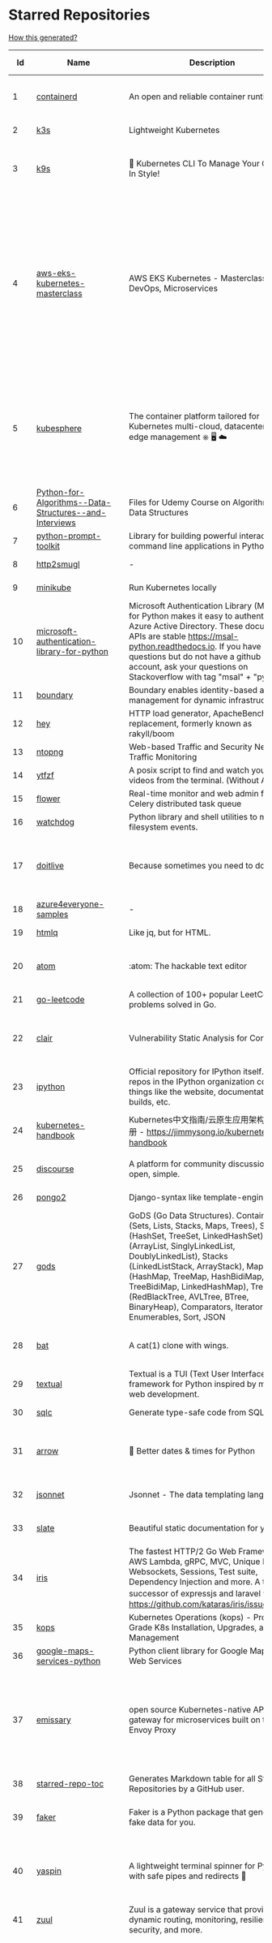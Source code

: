 # Starred Repositories  

[How this generated?](../master/USAGE.md)  

| Id 			| Name			| Description | Star Counts | Topics/Tags   | Last Updated 	|  
| ----------- | ----------- 	| ----------- | ----------- | ----------- 	| -----------   |  
|1|[containerd](https://github.com/containerd/containerd.git)|An open and reliable container runtime|10068|containerd, oci, containers, docker, cncf, cri, kubernetes, hacktoberfest|12-1-2022|  
|2|[k3s](https://github.com/k3s-io/k3s.git)|Lightweight Kubernetes|18837|kubernetes, k8s|10-1-2022|  
|3|[k9s](https://github.com/derailed/k9s.git)|🐶 Kubernetes CLI To Manage Your Clusters In Style!|14913|k9s, kubernetes, kubernetes-cli, kubernetes-clusters, k8s, k8s-cluster, go, golang|28-12-2021|  
|4|[aws-eks-kubernetes-masterclass](https://github.com/stacksimplify/aws-eks-kubernetes-masterclass.git)|AWS EKS Kubernetes - Masterclass   DevOps, Microservices|341|kubernetes, kubernetes-pods, kubernetes-deployment, kubernetes-services, kubernetes-secrets, aws-eks, aws-eks-cluster, aws-ebs, aws-rds, aws-alb, aws-alb-ingress-controller, aws-fargate, aws-codebuild, aws-codecommit, aws-codepipeline, fluentd, aws-cloudwatch, docker, yaml|16-5-2021|  
|5|[kubesphere](https://github.com/kubesphere/kubesphere.git)|The container platform tailored for Kubernetes multi-cloud, datacenter, and edge management ⎈ 🖥 ☁️|8575|devops, container-management, k8s, cncf, cloud-native, servicemesh, kubesphere, kubernetes-platform-solution, kubernetes, jenkins, istio, observability, multi-cluster, hacktoberfest|11-1-2022|  
|6|[Python-for-Algorithms--Data-Structures--and-Interviews](https://github.com/jmportilla/Python-for-Algorithms--Data-Structures--and-Interviews.git)|Files for Udemy Course on Algorithms and Data Structures|1945||30-12-2021|  
|7|[python-prompt-toolkit](https://github.com/prompt-toolkit/python-prompt-toolkit.git)|Library for building powerful interactive command line applications in Python|7482||9-12-2021|  
|8|[http2smugl](https://github.com/neex/http2smugl.git)|-|349||10-11-2021|  
|9|[minikube](https://github.com/kubernetes/minikube.git)|Run Kubernetes locally|22863||12-1-2022|  
|10|[microsoft-authentication-library-for-python](https://github.com/AzureAD/microsoft-authentication-library-for-python.git)|Microsoft Authentication Library (MSAL) for Python makes it easy to authenticate to Azure Active Directory. These documented APIs are stable https://msal-python.readthedocs.io. If you have questions but do not have a github account, ask your questions on Stackoverflow with tag "msal" + "python".|351||28-12-2021|  
|11|[boundary](https://github.com/hashicorp/boundary.git)|Boundary enables identity-based access management for dynamic infrastructure. |3142||10-1-2022|  
|12|[hey](https://github.com/rakyll/hey.git)|HTTP load generator, ApacheBench (ab) replacement, formerly known as rakyll/boom|12675||23-3-2021|  
|13|[ntopng](https://github.com/ntop/ntopng.git)|Web-based Traffic and Security Network Traffic Monitoring|4367||12-1-2022|  
|14|[ytfzf](https://github.com/pystardust/ytfzf.git)|A posix script to find and watch youtube videos from the terminal. (Without API)|2268||12-1-2022|  
|15|[flower](https://github.com/mher/flower.git)|Real-time monitor and web admin for Celery distributed task queue|5064||25-11-2021|  
|16|[watchdog](https://github.com/gorakhargosh/watchdog.git)|Python library and shell utilities to monitor filesystem events.|5097||29-12-2021|  
|17|[doitlive](https://github.com/sloria/doitlive.git)|Because sometimes you need to do it live|3083|command-line, presentations, python, live-coding, cli, click, bash, zsh, ipython, script, hacktoberfest|24-5-2021|  
|18|[azure4everyone-samples](https://github.com/MarczakIO/azure4everyone-samples.git)|-|148||5-1-2021|  
|19|[htmlq](https://github.com/mgdm/htmlq.git)|Like jq, but for HTML.|5368||3-1-2022|  
|20|[atom](https://github.com/atom/atom.git)|:atom: The hackable text editor|56579|atom, editor, javascript, electron, windows, linux, macos|10-1-2022|  
|21|[go-leetcode](https://github.com/austingebauer/go-leetcode.git)|A collection of 100+ popular LeetCode problems solved in Go.|1689|leetcode, ctci|10-3-2021|  
|22|[clair](https://github.com/quay/clair.git)|Vulnerability Static Analysis for Containers|8399|containers, static-analysis, go, kubernetes, docker, oci, oci-image, vulnerabilities, clair|5-1-2022|  
|23|[ipython](https://github.com/ipython/ipython.git)|Official repository for IPython itself. Other repos in the IPython organization contain things like the website, documentation builds, etc.|15134||12-1-2022|  
|24|[kubernetes-handbook](https://github.com/rootsongjc/kubernetes-handbook.git)|Kubernetes中文指南/云原生应用架构实践手册 -  https://jimmysong.io/kubernetes-handbook|9518|kubernetes, cloud-native, service-mesh, handbook, cncf, gitbook|27-12-2021|  
|25|[discourse](https://github.com/discourse/discourse.git)|A platform for community discussion. Free, open, simple.|34767|discourse, javascript, rails, ruby, ember, forum, postgresql|12-1-2022|  
|26|[pongo2](https://github.com/flosch/pongo2.git)|Django-syntax like template-engine for Go|2130||27-12-2021|  
|27|[gods](https://github.com/emirpasic/gods.git)|GoDS (Go Data Structures). Containers (Sets, Lists, Stacks, Maps, Trees), Sets (HashSet, TreeSet, LinkedHashSet), Lists (ArrayList, SinglyLinkedList, DoublyLinkedList), Stacks (LinkedListStack, ArrayStack), Maps (HashMap, TreeMap, HashBidiMap, TreeBidiMap, LinkedHashMap), Trees (RedBlackTree, AVLTree, BTree, BinaryHeap), Comparators, Iterators, Enumerables, Sort, JSON|10950||18-11-2020|  
|28|[bat](https://github.com/sharkdp/bat.git)|A cat(1) clone with wings.|31531|command-line, tool, syntax-highlighting, git, terminal, cli, rust, hacktoberfest|9-1-2022|  
|29|[textual](https://github.com/Textualize/textual.git)|Textual is a TUI (Text User Interface) framework for Python inspired by modern web development.|6894||9-1-2022|  
|30|[sqlc](https://github.com/kyleconroy/sqlc.git)|Generate type-safe code from SQL|4650||8-1-2022|  
|31|[arrow](https://github.com/arrow-py/arrow.git)|🏹 Better dates & times for Python|7710|python, arrow, datetime, date, time, timestamp, timezones, hacktoberfest|5-1-2022|  
|32|[jsonnet](https://github.com/google/jsonnet.git)|Jsonnet - The data templating language|5295|jsonnet, configuration, config, functional, json|4-1-2022|  
|33|[slate](https://github.com/slatedocs/slate.git)|Beautiful static documentation for your API|33524|slate, api-documentation, api, static-site-generator|15-12-2021|  
|34|[iris](https://github.com/kataras/iris.git)|The fastest HTTP/2 Go Web Framework. AWS Lambda, gRPC, MVC, Unique Router, Websockets, Sessions, Test suite, Dependency Injection and more. A true successor of expressjs and laravel   谢谢 https://github.com/kataras/iris/issues/1329  |21687|go, framework, server, middleware, router, performance, iris, web-framework, mvc, golang, expressjs, laravel|8-1-2022|  
|35|[kops](https://github.com/kubernetes/kops.git)|Kubernetes Operations (kops) - Production Grade K8s Installation, Upgrades, and Management|13645|kubernetes, go, cncf, containers, kops|11-1-2022|  
|36|[google-maps-services-python](https://github.com/googlemaps/google-maps-services-python.git)|Python client library for Google Maps API Web Services|3452|python, client-library|1-10-2021|  
|37|[emissary](https://github.com/emissary-ingress/emissary.git)|open source Kubernetes-native API gateway for microservices built on the Envoy Proxy|3607|ambassador, kubernetes, gateway-api, microservice, cloud-native, api-gateway, docker, api-management, kubernetes-ingress, envoy-proxy, envoy, kubernetes-annotations|6-1-2022|  
|38|[starred-repo-toc](https://github.com/yks0000/starred-repo-toc.git)|Generates Markdown table for all Starred Repositories by a GitHub user.|4|starred-repositories, starred|12-1-2022|  
|39|[faker](https://github.com/joke2k/faker.git)|Faker is a Python package that generates fake data for you.|13497|python, fake, testing, dataset, fake-data, test-data, test-data-generator|11-1-2022|  
|40|[yaspin](https://github.com/pavdmyt/yaspin.git)|A lightweight terminal spinner for Python with safe pipes and redirects 🎁|491|spinner, terminal, cli-utilities, python, loader, unix, easy-to-use, python-library, awesome, console, cli, utilities|14-11-2021|  
|41|[zuul](https://github.com/Netflix/zuul.git)|Zuul is a gateway service that provides dynamic routing, monitoring, resiliency, security, and more.|11629||5-1-2022|  
|42|[terrascan](https://github.com/accurics/terrascan.git)|Detect compliance and security violations across Infrastructure as Code to mitigate risk before provisioning cloud native infrastructure.|2724|security-tools, infrastructure-as-code, devsecops, devops, security, terraform, aws, cloudsecurity, cloud-security, terrascan, infrastructure, security-violations, architecture, kubernetes, iac, sast, azure-security, aws-security, gcp-security, scans|11-1-2022|  
|43|[monkey](https://github.com/bouk/monkey.git)|Monkey patching in Go|2731||9-12-2019|  
|44|[wait-for-it](https://github.com/vishnubob/wait-for-it.git)|Pure bash script to test and wait on the availability of a TCP host and port|7293||22-8-2020|  
|45|[age](https://github.com/FiloSottile/age.git)|A simple, modern and secure encryption tool (and Go library) with small explicit keys, no config options, and UNIX-style composability.|9670|built-at-rc, age-encryption|7-1-2022|  
|46|[ora](https://github.com/sindresorhus/ora.git)|Elegant terminal spinner|7447||13-9-2021|  
|47|[kubewatch](https://github.com/bitnami-labs/kubewatch.git)|Watch k8s events and trigger Handlers|2315|golang, kubernetes, slack|10-9-2020|  
|48|[onedev](https://github.com/theonedev/onedev.git)|Super Easy All-In-One DevOps Platform|4999|git, devops, docker, kubernetes, continuous-integration, continuous-deployment, issue-tracker|8-1-2022|  
|49|[kustomize](https://github.com/kubernetes-sigs/kustomize.git)|Customization of kubernetes YAML configurations|7957|k8s-sig-cli, hacktoberfest|10-1-2022|  
|50|[netdata](https://github.com/netdata/netdata.git)|Real-time performance monitoring, done right! https://www.netdata.cloud|57300|monitoring, iot, notifications, docker, statsd, kubernetes, cncf, prometheus, containers, netdata, analytics, devops, time-series, observability, alerting, graphing, influxdb, grafana, graphite, dashboard|12-1-2022|  
|51|[dotfiles](https://github.com/bbkane/dotfiles.git)|Configs for apps I care about|19|dotfiles, zsh, neovim, vscode, git, sqlite, sqlite3|9-1-2022|  
|52|[Reloader](https://github.com/stakater/Reloader.git)|A Kubernetes controller to watch changes in ConfigMap and Secrets and do rolling upgrades on Pods with their associated Deployment, StatefulSet, DaemonSet and DeploymentConfig – [✩Star] if you're using it!|2997|kubernetes, openshift, configmap, secrets, pods, deployments, daemonset, statefulsets, k8s, watch-changes, deploymentconfigs|2-1-2022|  
|53|[haproxy](https://github.com/haproxy/haproxy.git)|HAProxy Load Balancer's development branch (mirror of git.haproxy.org)|2510|haproxy, load-balancer, reverse-proxy, proxy, http, http2, cache, fastcgi, high-availability, https, ipv6, proxy-protocol, ddos-mitigation, tls13, high-performance, caching|12-1-2022|  
|54|[pytest](https://github.com/pytest-dev/pytest.git)|The pytest framework makes it easy to write small tests, yet scales to support complex functional testing|8137|unit-testing, test, testing, python, hacktoberfest|12-1-2022|  
|55|[goldmark](https://github.com/yuin/goldmark.git)|:trophy: A markdown parser written in Go. Easy to extend, standard(CommonMark) compliant, well structured.|1873|markdown, commonmark, golang, go|24-11-2021|  
|56|[tldr](https://github.com/tldr-pages/tldr.git)|📚 Collaborative cheatsheets for console commands|36807|shell, man-page, tldr, manpages, documentation, cheatsheets, terminal, command-line, console, examples, help, manual, hacktoberfest|12-1-2022|  
|57|[project-layout](https://github.com/golang-standards/project-layout.git)|Standard Go Project Layout|28773|go, golang, project-template, standards, project-structure|22-8-2021|  
|58|[terminalizer](https://github.com/faressoft/terminalizer.git)|🦄 Record your terminal and generate animated gif images or share a web player|12238|terminal, record, capture, shot, bash, powershell, gif, animated, generate, theme, colors, font, repeat, command-line, shell, zsh, bash-profile, render, tty, pty|18-4-2020|  
|59|[charts](https://github.com/helm/charts.git)|⚠️(OBSOLETE) Curated applications for Kubernetes|15334|kubernetes, charts, helm|21-12-2021|  
|60|[microservices-demo](https://github.com/GoogleCloudPlatform/microservices-demo.git)|Sample cloud-native application with 10 microservices showcasing Kubernetes, Istio, gRPC and OpenCensus.|11466|kubernetes, grpc, istio, opencensus, gke, skaffold, sample-application, google-cloud, samples|10-1-2022|  
|61|[rook](https://github.com/rook/rook.git)|Storage Orchestration for Kubernetes|9423|storage, kubernetes, ceph, storage-cluster, docker, cloud-native, etcd, cncf|11-1-2022|  
|62|[dailybot](https://github.com/sapumar/dailybot.git)|Simple telegram bot to remind about the daily stand up|8||23-12-2021|  
|63|[ecs-refarch-service-discovery](https://github.com/awslabs/ecs-refarch-service-discovery.git)|An EC2 Container Service Reference Architecture for providing Service Discovery to containers using CloudWatch Events, Lambda and Route 53 private hosted zones. |436||25-7-2016|  
|64|[influxdb](https://github.com/influxdata/influxdb.git)|Scalable datastore for metrics, events, and real-time analytics|22703|influxdb, monitoring, database, time-series, metrics, go, react|11-1-2022|  
|65|[dapr](https://github.com/dapr/dapr.git)|Dapr is a portable, event-driven, runtime for building distributed applications across cloud and edge.|16607|microservices, microservice, kubernetes, sidecar, state-management, event-driven, pubsub, serverless, containers|11-1-2022|  
|66|[dokku](https://github.com/dokku/dokku.git)|A docker-powered PaaS that helps you build and manage the lifecycle of applications|22225|dokku, paas, heroku, docker, kubernetes, nomad, containers, buildpack, devops|7-1-2022|  
|67|[opengrok](https://github.com/oracle/opengrok.git)|OpenGrok is a fast and usable source code search and cross reference engine, written in Java|3467|opengrok, java, source, code, search, engine|6-1-2022|  
|68|[github-cheat-sheet](https://github.com/tiimgreen/github-cheat-sheet.git)|A list of cool features of Git and GitHub.|33691|awesome, awesome-list, list, github, git|6-10-2020|  
|69|[tokei](https://github.com/XAMPPRocky/tokei.git)|Count your code, quickly.|6045|tokei, cloc, badge, rust, windows, linux, macos, statistics, code, cli|20-12-2021|  
|70|[forcediphttpsadapter](https://github.com/Roadmaster/forcediphttpsadapter.git)|A requests TransportAdapter allowing to force a specific IP for HTTPS connections.|37||1-11-2021|  
|71|[pygradle](https://github.com/linkedin/pygradle.git)|Using Gradle to build Python projects|546|gradle, python, linkedin|3-3-2020|  
|72|[gotty](https://github.com/sorenisanerd/gotty.git)|Share your terminal as a web application|1469||4-7-2021|  
|73|[hyper](https://github.com/vercel/hyper.git)|A terminal built on web technologies|37658|terminal, javascript, html, css, react, terminal-emulators, hyper, macos, linux|11-1-2022|  
|74|[kubernetes-external-secrets](https://github.com/external-secrets/kubernetes-external-secrets.git)|Integrate external secret management systems with Kubernetes|2448|kubernetes, secrets-management, aws, aws-secrets-manager, vault, hashicorp, kubernetes-external-secrets, secrets-manager|10-1-2022|  
|75|[tv](https://github.com/alexhallam/tv.git)|📺(tv) Tidy Viewer is a cross-platform CLI csv pretty printer that uses column styling to maximize viewer enjoyment.|1369|cli, terminal, csv, pretty-printer, pretty-print, command-line-tool, data-science, rust, command-line, tabular-data, tibble, dataframe, datatable, csv-viewer, csv-visualization, csv-pretty-print, csv-cat, column, csv-column, hacktoberfest|11-1-2022|  
|76|[gitops-engine](https://github.com/argoproj/gitops-engine.git)|Democratizing GitOps|1256|gitops, kubernetes, continuous-deployment|22-12-2021|  
|77|[pykiteconnect](https://github.com/zerodha/pykiteconnect.git)|The official Python client library for the Kite Connect trading APIs|629||3-12-2021|  
|78|[shellcheck](https://github.com/koalaman/shellcheck.git)|ShellCheck, a static analysis tool for shell scripts|27462|haskell, shell, static-analysis, bash, linter, developer-tools|10-1-2022|  
|79|[fish-shell](https://github.com/fish-shell/fish-shell.git)|The user-friendly command line shell.|18024||12-1-2022|  
|80|[halo](https://github.com/manrajgrover/halo.git)|💫 Beautiful spinners for terminal, IPython and Jupyter|2536|halo, spinner, python, jupyter, ora, ipython, async|9-11-2020|  
|81|[bcc](https://github.com/iovisor/bcc.git)|BCC - Tools for BPF-based Linux IO analysis, networking, monitoring, and more|13466||12-1-2022|  
|82|[rancher](https://github.com/rancher/rancher.git)|Complete container management platform|18319|rancher, docker, kubernetes, orchestration, cattle, containers|11-1-2022|  
|83|[katran](https://github.com/facebookincubator/katran.git)|A high performance layer 4 load balancer|3457||12-1-2022|  
|84|[stern](https://github.com/wercker/stern.git)|⎈ Multi pod and container log tailing for Kubernetes|5658|kubernetes, tail, devops, logging, debugging|5-7-2019|  
|85|[kubespray](https://github.com/kubernetes-sigs/kubespray.git)|Deploy a Production Ready Kubernetes Cluster|11714|kubernetes-cluster, ansible, kubernetes, high-availability, bare-metal, gce, aws, kubespray, k8s-sig-cluster-lifecycle, hacktoberfest|11-1-2022|  
|86|[kubeflow](https://github.com/kubeflow/kubeflow.git)|Machine Learning Toolkit for Kubernetes|11102|ml, kubernetes, minikube, tensorflow, notebook, google-kubernetes-engine, jupyter, machine-learning, kubeflow|4-1-2022|  
|87|[http-api-design](https://github.com/interagent/http-api-design.git)|HTTP API design guide extracted from work on the Heroku Platform API|13525||18-11-2021|  
|88|[cdk8s](https://github.com/cdk8s-team/cdk8s.git)|Define Kubernetes native apps and abstractions using object-oriented programming|2738||10-1-2022|  
|89|[docker_practice](https://github.com/yeasy/docker_practice.git)|Learn and understand Docker technologies, with real DevOps practice!|19872|docker, book, cloud-computing, container, kubernetes, swarm, mesos, spark, devops, linux|4-1-2022|  
|90|[ksonnet](https://github.com/ksonnet/ksonnet.git)|A CLI-supported framework that streamlines writing and deployment of Kubernetes configurations to multiple clusters.|1152||5-2-2019|  
|91|[linkerd2](https://github.com/linkerd/linkerd2.git)|Ultralight, security-first service mesh for Kubernetes. Main repo for Linkerd 2.x.|7957|service-mesh, rust, golang, kubernetes, linkerd, cloud-native|11-1-2022|  
|92|[boulder](https://github.com/letsencrypt/boulder.git)|An ACME-based certificate authority, written in Go. |4113|boulder, go, acme, certificate-authority, tls, lets-encrypt, ca, pki, rfc8555|11-1-2022|  
|93|[litestream](https://github.com/benbjohnson/litestream.git)|Streaming replication for SQLite.|3917|sqlite, replication, s3|11-1-2022|  
|94|[octant](https://github.com/vmware-tanzu/octant.git)|Highly extensible platform for developers to better understand the complexity of Kubernetes clusters.|5655|golang, octant, kubernetes-clusters, go, kubernetes|16-11-2021|  
|95|[aws-eks-best-practices](https://github.com/aws/aws-eks-best-practices.git)|A best practices guide for day 2 operations, including operational excellence, security, reliability, performance efficiency, and cost optimization.|763||7-1-2022|  
|96|[azure-cli](https://github.com/Azure/azure-cli.git)|Azure Command-Line Interface|2881|azure, azure-cli, cloud|12-1-2022|  
|97|[flamethrower](https://github.com/DNS-OARC/flamethrower.git)|a DNS performance and functional testing utility supporting UDP, TCP, DoT and DoH (by @ns1labs)|244|dns, performance, functional-testing|20-9-2021|  
|98|[awesome-flask](https://github.com/humiaozuzu/awesome-flask.git)|A curated list of awesome Flask resources and plugins|10343|flask, flask-resources, awesome|17-9-2019|  
|99|[Notepads](https://github.com/JasonStein/Notepads.git)|A modern, lightweight text editor with a minimalist design.|5683|fluent, notepad, texteditor, uwp, markdown, diff-viewer, windows, app|31-12-2021|  
|100|[pendulum](https://github.com/sdispater/pendulum.git)|Python datetimes made easy|4655|python, datetime, date, time, python3, timezones|6-1-2022|  
|101|[argo-rollouts](https://github.com/argoproj/argo-rollouts.git)|Progressive Delivery for Kubernetes|1314|gitops, canary, bluegreen, kubernetes, argoproj, deployments, experiments, argo-rollouts, progressive-delivery|11-1-2022|  
|102|[predictive-horizontal-pod-autoscaler](https://github.com/jthomperoo/predictive-horizontal-pod-autoscaler.git)|Horizontal Pod Autoscaler built with predictive abilities using statistical models|160|predictive-analytics, kubernetes, autoscaler, cpa, custompodautoscaler, custom-pod-autoscaler, horizontal-pod-autoscaler, predictions, statistical-models, replicas, autoscaling, hacktoberfest|28-12-2021|  
|103|[Gooey](https://github.com/chriskiehl/Gooey.git)|Turn (almost) any Python command line program into a full GUI application with one line|15226||2-12-2021|  
|104|[benten](https://github.com/intuit/benten.git)|Chatbot Development Framework (with Slack integration for Jira and Jenkins)|125||31-3-2021|  
|105|[x509-certificate-exporter](https://github.com/enix/x509-certificate-exporter.git)|A Prometheus exporter to monitor x509 certificates expiration in Kubernetes clusters or standalone|166|prometheus-exporter, kubernetes, monitoring-tool, certificates, expiration-monitoring, dashboard, grafana-dashboard, certificates-focusing, alert|4-1-2022|  
|106|[cli-spinners](https://github.com/sindresorhus/cli-spinners.git)|Spinners for use in the terminal|1885||1-10-2021|  
|107|[lens](https://github.com/lensapp/lens.git)|Lens - The way the world runs Kubernetes|16718|kubernetes, kubernetes-ui, kubernetes-dashboard, cloud-native, devops, containers|12-1-2022|  
|108|[shiv](https://github.com/linkedin/shiv.git)|shiv is a command line utility for building fully self contained Python zipapps as outlined in PEP 441, but with all their dependencies included.|1347||18-11-2021|  
|109|[portainer](https://github.com/portainer/portainer.git)|Making Docker and Kubernetes management easy.|20623|docker, docker-swarm, ui, docker-deployment, docker-compose, docker-container, docker-image, portainer, docker-ui, dockerfile, moby, hacktoberfest, kubernetes|11-1-2022|  
|110|[guacamole-server](https://github.com/apache/guacamole-server.git)|Mirror of Apache Guacamole Server|1967|guacamole, c, network-client, java, network-server, javascript|4-1-2022|  
|111|[sealed-secrets](https://github.com/bitnami-labs/sealed-secrets.git)|A Kubernetes controller and tool for one-way encrypted Secrets|4288|kubernetes, kubernetes-secrets, devops-workflow, encrypt-secrets, gitops|23-12-2021|  
|112|[dive](https://github.com/wagoodman/dive.git)|A tool for exploring each layer in a docker image|29486|docker, docker-image, inspector, explorer, cli, tui|2-7-2021|  
|113|[awesome-gcp-certifications](https://github.com/sathishvj/awesome-gcp-certifications.git)|Google Cloud Platform Certification resources.|2198|google-cloud-platform, certification, gcp, cloud|6-1-2022|  
|114|[flask-celery-example](https://github.com/miguelgrinberg/flask-celery-example.git)|This repository contains the example code for my blog article Using Celery with Flask.|1023||12-9-2021|  
|115|[coding-interview-university](https://github.com/jwasham/coding-interview-university.git)|A complete computer science study plan to become a software engineer.|202839|computer-science, interview, programming-interviews, study-plan, data-structures, algorithms, software-engineering, algorithm, coding-interviews, interview-prep, coding-interview, interview-preparation|5-1-2022|  
|116|[crouton](https://github.com/dnschneid/crouton.git)|Chromium OS Universal Chroot Environment|7969|chroot, shell, crouton, minecraft, ubuntu, debian, kali, linux, chromeos|11-1-2022|  
|117|[echo](https://github.com/labstack/echo.git)|High performance, minimalist Go web framework|21436|go, echo, web, middleware, microservice, websocket, ssl, letsencrypt, micro-framework, https, http2, web-framework, labstack-echo|10-1-2022|  
|118|[docker-cheat-sheet](https://github.com/wsargent/docker-cheat-sheet.git)|Docker Cheat Sheet|20549|docker, cheet-sheet|31-10-2021|  
|119|[cilium](https://github.com/cilium/cilium.git)|eBPF-based Networking, Security, and Observability|10564|containers, bpf, security, kubernetes, kubernetes-networking, cni, kernel, loadbalancing, monitoring, troubleshooting, xdp, ebpf, k8s, observability, networking|12-1-2022|  
|120|[cert-manager](https://github.com/jetstack/cert-manager.git)|Automatically provision and manage TLS certificates in Kubernetes|8241|kubernetes, letsencrypt, tls, certificate, crd, hacktoberfest|12-1-2022|  
|121|[outrun](https://github.com/Overv/outrun.git)|Execute a local command using the processing power of another Linux machine.|3001||22-3-2021|  
|122|[httpstat](https://github.com/davecheney/httpstat.git)|It's like curl -v, with colours. |5890||10-10-2021|  
|123|[terminals-are-sexy](https://github.com/k4m4/terminals-are-sexy.git)|💥 A curated list of Terminal frameworks, plugins & resources for CLI lovers.|10269|terminal, curated-list, awesome-lists, cli-lovers|13-12-2020|  
|124|[yq](https://github.com/mikefarah/yq.git)|yq is a portable command-line YAML processor|4839|yaml-processor, yaml, cli, golang, splat, devops-tools, portable|2-1-2022|  
|125|[goreleaser](https://github.com/goreleaser/goreleaser.git)|Deliver Go binaries as fast and easily as possible|9404|homebrew, golang, travis, release-automation, docker, snapcraft, package, deb, rpm, go, apk, hacktoberfest, github-actions|11-1-2022|  
|126|[schedule](https://github.com/dbader/schedule.git)|Python job scheduling for humans.|9343||26-6-2021|  
|127|[gloo](https://github.com/solo-io/gloo.git)|The Feature-rich, Kubernetes-native, Next-Generation API Gateway Built on Envoy|3238|gloo, envoy, api-gateway, serverless, api-management, kubernetes, kubernetes-ingress-controller, microservices, hybrid-apps, legacy-apps, grpc, cloud-native, envoy-proxy|11-1-2022|  
|128|[backstage](https://github.com/backstage/backstage.git)|Backstage is an open platform for building developer portals|14581|infrastructure, dx, developer-experience, developer-portal, service-catalog, microservices, cncf, backstage, hacktoberfest||  
|129|[prometheus](https://github.com/prometheus/prometheus.git)|The Prometheus monitoring system and time series database.|40421|monitoring, metrics, alerting, graphing, time-series, prometheus, hacktoberfest|12-1-2022|  
|130|[nativefier](https://github.com/nativefier/nativefier.git)|Make any web page a desktop application|29554|nodejs, electron, linux, windows, macos, desktop-application|10-1-2022|  
|131|[ingress-nginx](https://github.com/kubernetes/ingress-nginx.git)|NGINX Ingress Controller for Kubernetes|11880|ingress-controller, kubernetes, nginx|11-1-2022|  
|132|[telegram-bot-heroku-deploy](https://github.com/AnshumanFauzdar/telegram-bot-heroku-deploy.git)|Detailed guide to initially deploy a simple telegram python bot to heroku|28|heroku-app, telegram-bot, telegram, deploy, hacktoberfest|7-10-2020|  
|133|[kind](https://github.com/kubernetes-sigs/kind.git)|Kubernetes IN Docker - local clusters for testing Kubernetes|9109|k8s-sig-testing, kubernetes, kubeadm, golang, docker, podman|8-1-2022|  
|134|[skaffold](https://github.com/GoogleContainerTools/skaffold.git)|Easy and Repeatable Kubernetes Development|12325|kubernetes, developer-tools, docker, containers|11-1-2022|  
|135|[authelia](https://github.com/authelia/authelia.git)|The Single Sign-On Multi-Factor portal for web apps|11358|totp, u2f, ldap, nginx, sso-authentication, yubikey, two-factor-authentication, docker, cookie, kubernetes, sso, multifactor, push-notifications, traefik, mfa, two-factor, authentication, security, golang, 2fa|12-1-2022|  
|136|[ImHex](https://github.com/WerWolv/ImHex.git)|🔍 A Hex Editor for Reverse Engineers, Programmers and people who value their retinas when working at 3 AM.|11911|hex-editor, reverse-engineering, ips, ips32, pattern-highlighting, dear-imgui, disassembler, analyzer, mathematical-evaluator, pattern-language, dark-mode, nodes, data-processor, hacktoberfest|12-1-2022|  
|137|[engineering-blogs](https://github.com/kilimchoi/engineering-blogs.git)|A curated list of engineering blogs|20738|engineering-blogs, tech, programming-blogs, software-development, lists|2-7-2021|  
|138|[kubernetes-network-policy-recipes](https://github.com/ahmetb/kubernetes-network-policy-recipes.git)|Example recipes for Kubernetes Network Policies that you can just copy paste|3727|kubernetes, networking, security|10-1-2022|  
|139|[terraform-cdk](https://github.com/hashicorp/terraform-cdk.git)|Define infrastructure resources using programming constructs and provision them using HashiCorp Terraform|3094|terraform, cdk, cdktf|12-1-2022|  
|140|[mypy](https://github.com/python/mypy.git)|Optional static typing for Python|12127|python, types, typing, typechecker, linter|12-1-2022|  
|141|[logrus](https://github.com/sirupsen/logrus.git)|Structured, pluggable logging for Go.|19635|logging, logrus, go|12-9-2021|  
|142|[github1s](https://github.com/conwnet/github1s.git)|One second to read GitHub code with VS Code.|20526|hacktoberfest|30-12-2021|  
|143|[awesome-microservices](https://github.com/mfornos/awesome-microservices.git)|A curated list of Microservice Architecture related principles and technologies.|10700|awesome, microservices, microservices-architecture, cloud-native, cloud-computing|20-8-2021|  
|144|[wrk2](https://github.com/giltene/wrk2.git)|A constant throughput, correct latency recording variant of wrk|3307|||  
|145|[argo-events](https://github.com/argoproj/argo-events.git)|Event-driven workflow automation framework|1301|kubernetes, event-driven, cloudevents, workflows, triggers, automation-framework, cloud-native, argo, pipelines, event-source, workflow-automation||  
|146|[blackfriday](https://github.com/russross/blackfriday.git)|Blackfriday: a markdown processor for Go|4858||27-10-2020|  
|147|[faas](https://github.com/openfaas/faas.git)|OpenFaaS - Serverless Functions Made Simple|20916|functions-as-a-service, functions, lambda, serverless, prometheus, kubernetes, k8s, serverless-functions, paas, gitops, faas, docker, golang, nodejs|8-12-2021|  
|148|[gcsfuse](https://github.com/GoogleCloudPlatform/gcsfuse.git)|A user-space file system for interacting with Google Cloud Storage|1383||22-12-2021|  
|149|[kubectx](https://github.com/ahmetb/kubectx.git)|Faster way to switch between clusters and namespaces in kubectl|12079|kubernetes, kubectl, kubectl-plugins, kubernetes-clusters|11-1-2022|  
|150|[vscode](https://github.com/microsoft/vscode.git)|Visual Studio Code|126289|editor, electron, visual-studio-code, typescript, microsoft|12-1-2022|  
|151|[wtf](https://github.com/wtfutil/wtf.git)|The personal information dashboard for your terminal|13013|golang, dashboard, terminal, tui, cui, go, devops, wtf, wtfutil, hacktoberfest|11-1-2022|  
|152|[git-standup](https://github.com/kamranahmedse/git-standup.git)|Recall what you did on the last working day. Psst! or be nosy and find what someone else in your team did ;-)|7053|standup, git-standup, agile, meeting, git, git-addons, git-|30-9-2021|  
|153|[trafficserver](https://github.com/apache/trafficserver.git)|Apache Traffic Server™ is a fast, scalable and extensible HTTP/1.1 and HTTP/2 compliant caching proxy server.|1414|proxy, cdn, cache, apache, hacktoberfest|11-1-2022|  
|154|[falcon](https://github.com/falconry/falcon.git)|The no-nonsense REST API and microservices framework for Python developers, with a focus on reliability, correctness, and performance at scale.|8675|python, framework, rest, microservices, web, api, http, wsgi, asgi|7-1-2022|  
|155|[awesome-docker](https://github.com/veggiemonk/awesome-docker.git)|:whale: A curated list of Docker resources and projects|20992|docker, awesome, awesome-list, container, tools, dockerfile, list, moby, docker-container, docker-image, docker-environment, docker-deployment, docker-swarm, docker-api, docker-monitoring, docker-machine, docker-security, docker-registry|1-1-2022|  
|156|[awesome-readme](https://github.com/matiassingers/awesome-readme.git)|A curated list of awesome READMEs|11042|awesome-list, awesome, list, readme|13-12-2021|  
|157|[nocode](https://github.com/kelseyhightower/nocode.git)|The best way to write secure and reliable applications. Write nothing; deploy nowhere.|51139||21-1-2020|  
|158|[octodns](https://github.com/octodns/octodns.git)|Tools for managing DNS across multiple providers|2099|dns, workflow, infrastructure-as-code|11-1-2022|  
|159|[python-telegram-bot](https://github.com/python-telegram-bot/python-telegram-bot.git)|We have made you a wrapper you can't refuse|17414|python, telegram, bot, chatbot, framework, hacktoberfest|3-1-2022|  
|160|[packer](https://github.com/hashicorp/packer.git)|Packer is a tool for creating identical machine images for multiple platforms from a single source configuration.|13428||11-1-2022|  
|161|[diagrams](https://github.com/mingrammer/diagrams.git)|:art: Diagram as Code for prototyping cloud system architectures|15888|diagram, diagram-as-code, architecture, graphviz|21-8-2021|  
|162|[nginx-admins-handbook](https://github.com/trimstray/nginx-admins-handbook.git)|How to improve NGINX performance, security, and other important things.|12489|nginx, nginx-proxy, nginx-configuration, security, performance, http, https, ssllabs, notes, cheatsheet, reference, handbook, best-practices, hacks, snippets, tengine, openresty|20-10-2021|  
|163|[watchman](https://github.com/facebook/watchman.git)|Watches files and records, or triggers actions, when they change. |10598||12-1-2022|  
|164|[resume-cli](https://github.com/jsonresume/resume-cli.git)|CLI tool to easily setup a new resume 📑|3983|cli, javascript, resume, json|12-1-2022|  
|165|[awesome-hyper](https://github.com/bnb/awesome-hyper.git)|🖥 Delightful Hyper plugins, themes, and resources|9705|hyper, hyperterm, zeit, terminal, awesome, awesome-list|13-7-2021|  
|166|[goaccess](https://github.com/allinurl/goaccess.git)|GoAccess is a real-time web log analyzer and interactive viewer that runs in a terminal in *nix systems or through your browser.|14166|goaccess, c, real-time, data-analysis, analytics, nginx, apache, webserver, web-analytics, monitoring, dashboard, command-line, gdpr, privacy, cli, tui, google-analytics, ncurses, terminal|8-1-2022|  
|167|[envoy](https://github.com/envoyproxy/envoy.git)|Cloud-native high-performance edge/middle/service proxy|18707|cats, rocket-ships, cars, more-cats, cats-over-dogs, nanoservices, corgis, cncf|12-1-2022|  
|168|[fortio](https://github.com/fortio/fortio.git)|Fortio load testing library, command line tool, advanced echo server and web UI in go (golang). Allows to specify a set query-per-second load and record latency histograms and other useful stats.|2232|golang, golang-library, golang-application, performance, performance-testing, performance-visualization, http, grpc, proxy, go|24-12-2021|  
|169|[localstack](https://github.com/localstack/localstack.git)|💻  A fully functional local AWS cloud stack. Develop and test your cloud & Serverless apps offline!|38090|aws, localstack, testing, continuous-integration, developer-tools, python|12-1-2022|  
|170|[spinner](https://github.com/briandowns/spinner.git)|Go (golang) package with 90 configurable terminal spinner/progress indicators.|1666|go, golang, spinner, statusbar, cli, terminal, terminal-ui, progress-bar, progressbar, indicator|1-1-2022|  
|171|[truffleHog](https://github.com/trufflesecurity/truffleHog.git)|Searches through git repositories for high entropy strings and secrets, digging deep into commit history|6269|entropy, secret, entropy-checks, regex, trufflehog|20-10-2021|  
|172|[auto](https://github.com/intuit/auto.git)|Generate releases based on semantic version labels on pull requests.|1518|release, auto-release, github, slack, jira, releases, publishing, hack, hacktoberfest||  
|173|[iris](https://github.com/linkedin/iris.git)|Iris is a highly configurable and flexible service for paging and messaging.|641|paging, escalation, messaging, automation|11-1-2022|  
|174|[xdp-tutorial](https://github.com/xdp-project/xdp-tutorial.git)|XDP tutorial|1106|xdp, bpf, libbpf, tutorial|13-12-2021|  
|175|[examples](https://github.com/kubernetes/examples.git)|Kubernetes application example tutorials|4685||5-1-2022|  
|176|[linux-insides](https://github.com/0xAX/linux-insides.git)|A little bit about a linux kernel|24070|linux-kernel, linux-insides, linux|25-12-2021|  
|177|[python-container](https://github.com/googleapis/python-container.git)|-|24||7-1-2022|  
|178|[telegraf](https://github.com/influxdata/telegraf.git)|The plugin-driven server agent for collecting & reporting metrics.|11044|telegraf, monitoring, time-series, metrics|12-1-2022|  
|179|[go-restful](https://github.com/emicklei/go-restful.git)|package for building REST-style Web Services using Go|4342|rest, go, customizable, routing, openapi|8-1-2022|  
|180|[wtfpython](https://github.com/satwikkansal/wtfpython.git)|What the f*ck Python? 😱|27946|python, wats, snippets, wtf, gotchas, documentation, pitfalls, interview-questions, python-interview-questions|23-12-2021|  
|181|[cloud-custodian](https://github.com/cloud-custodian/cloud-custodian.git)|Rules engine for cloud security, cost optimization, and governance, DSL in yaml for policies to query, filter, and take actions on resources|3952|aws, compliance, cloud, rules-engine, cloud-computing, management, serverless, lambda, gcp, azure|12-1-2022|  
|182|[kubetools](https://github.com/collabnix/kubetools.git)|Kubetools - Curated List of Kubernetes Tools|373|hacktoberfest, hacktoberfest2020, kubernetes, helm, helmpack, helmcharts, jenkins, iot, monitoring, monitoring-tool, prometheus, thanos, grafana, kubernetes-clusters, kubernetes-operational, kubernetes-resource, k8s-cluster, kubernetes-cli|4-12-2021|  
|183|[request](https://github.com/request/request.git)|🏊🏾 Simplified HTTP request client.|25399||11-2-2020|  
|184|[autoscaler](https://github.com/kubernetes/autoscaler.git)|Autoscaling components for Kubernetes|5245||11-1-2022|  
|185|[moby](https://github.com/moby/moby.git)|Moby Project - a collaborative project for the container ecosystem to assemble container-based systems|61952|docker, containers, go|12-1-2022|  
|186|[gin](https://github.com/gin-gonic/gin.git)|Gin is a HTTP web framework written in Go (Golang). It features a Martini-like API with much better performance -- up to 40 times faster. If you need smashing performance, get yourself some Gin.|54634|server, middleware, framework, go, router, performance, gin|11-1-2022|  
|187|[kubescape](https://github.com/armosec/kubescape.git)|Kubescape is the first open-source tool for testing if Kubernetes is deployed securely according to multiple frameworks: regulatory, customized company policies and DevSecOps best practices, such as the  NSA-CISA and the MITRE ATT&CK®.|4881|kubernetes, security, nsa, hacktoberfest|11-1-2022|  
|188|[trivy](https://github.com/aquasecurity/trivy.git)|Scanner for vulnerabilities in container images, file systems, and Git repositories, as well as for configuration issues|10000|security, security-tools, docker, containers, vulnerability-scanners, vulnerability-detection, vulnerability, golang, go, kubernetes, hacktoberfest, devsecops, misconfiguration, infrastructure-as-code, iac|12-1-2022|  
|189|[python-cheatsheet](https://github.com/gto76/python-cheatsheet.git)|Comprehensive Python Cheatsheet|27134|cheatsheet, python, reference, python-cheatsheet|5-1-2022|  
|190|[awesome-sanic](https://github.com/mekicha/awesome-sanic.git)|A curated list of awesome Sanic resources and extensions|520||2-11-2021|  
|191|[pulumi](https://github.com/pulumi/pulumi.git)|Pulumi - Developer-First Infrastructure as Code. Your Cloud, Your Language, Your Way 🚀|11075|infrastructure-as-code, serverless, containers, aws, azure, gcp, kubernetes, cloud, cloud-computing, iac, csharp, typescript, javascript, golang, go, dotnet, fsharp, python|12-1-2022|  
|192|[interactive-coding-challenges](https://github.com/donnemartin/interactive-coding-challenges.git)|120+ interactive Python coding interview challenges (algorithms and data structures).  Includes Anki flashcards.|24503|python, algorithm, data-structure, development, programming, coding, interview, interview-questions, interview-practice, competitive-programming|5-8-2020|  
|193|[GolangTraining](https://github.com/GoesToEleven/GolangTraining.git)|Training for Golang (go language)|7855|||  
|194|[MQTT-Explorer](https://github.com/thomasnordquist/MQTT-Explorer.git)|An all-round MQTT client that provides a structured topic overview|1592|mqtt, mqtt-explorer, homeautomation, mqtt-client, mqtt-smarthome, mqtt-tool|11-8-2021|  
|195|[PayloadsAllTheThings](https://github.com/swisskyrepo/PayloadsAllTheThings.git)|A list of useful payloads and bypass for Web Application Security and Pentest/CTF|33473|pentest, payload, bypass, web-application, hacking, vulnerability, bounty, methodology, privilege-escalation, penetration-testing, cheatsheet, security, enumeration, bugbounty, redteam, payloads, hacktoberfest|5-1-2022|  
|196|[awesome-macOS](https://github.com/iCHAIT/awesome-macOS.git)|  A curated list of awesome applications, softwares, tools and shiny things for macOS.|12635|macos, mac, awesome-list, apple, awesome-lists, awesome, list|9-1-2022|  
|197|[google-api-python-client](https://github.com/googleapis/google-api-python-client.git)|🐍 The official Python client library for Google's discovery based APIs.|5324||11-1-2022|  
|198|[argo-cd](https://github.com/argoproj/argo-cd.git)|Declarative continuous deployment for Kubernetes.|8047|argo, kubernetes, continuous-deployment, gitops, continuous-delivery, docker, cd, cicd, pipeline, devops, ci-cd, argo-cd, ksonnet, helm, hacktoberfest|12-1-2022|  
|199|[howdoi](https://github.com/gleitz/howdoi.git)|instant coding answers via the command line|9247||26-10-2021|  
|200|[fastapi](https://github.com/tiangolo/fastapi.git)|FastAPI framework, high performance, easy to learn, fast to code, ready for production|40480|python, json, swagger-ui, redoc, starlette, openapi, api, openapi3, framework, async, asyncio, uvicorn, python3, python-types, pydantic, json-schema, fastapi, swagger, rest, web||  
|201|[rest.li](https://github.com/linkedin/rest.li.git)|Rest.li is a REST+JSON framework for building robust, scalable service architectures using dynamic discovery and simple asynchronous APIs.|2167||10-1-2022|  
|202|[nicstat](https://github.com/scotte/nicstat.git)|Fork of https://sourceforge.net/projects/nicstat/ to fix bugs|53|||  
|203|[minio](https://github.com/minio/minio.git)|High Performance, Kubernetes Native Object Storage|31000|go, storage, cloud, s3, objectstorage, cloudstorage, amazon-s3, cloudnative|12-1-2022|  
|204|[sdkman-cli](https://github.com/sdkman/sdkman-cli.git)|The SDKMAN! Command Line Interface|4417||8-1-2022|  
|205|[dockerfiles](https://github.com/jessfraz/dockerfiles.git)|Various Dockerfiles I use on the desktop and on servers.|12279|dockerfiles, bash, docker, dockerfile, linux, shell, containers|27-3-2021|  
|206|[learnopencv](https://github.com/spmallick/learnopencv.git)|Learn OpenCV  : C++ and Python Examples|15517|computer-vision, machine-learning, ai, deep-learning, deep-neural-networks, deeplearning, computervision, opencv, opencv-python, opencv-library, opencv3, opencv-cpp, opencv-tutorial|11-1-2022|  
|207|[geeksforgeeks.pdf](https://github.com/dufferzafar/geeksforgeeks.pdf.git)|Topic wise PDFs of Geeks for Geeks articles. (Last updated in October 2018)|486|||  
|208|[awesome-kubernetes](https://github.com/ramitsurana/awesome-kubernetes.git)|A curated list for awesome kubernetes sources :ship::tada:|12359|kubernetes, minikube, meetup, resource, kubernetes-sources, google-cloud, kubernetes-cluster, deploy-kubernetes, aws, enterprise-kubernetes-products, monitoring-kubernetes, azure, schedule, google-kubernetes, docker, cloud-providers, books, machine-learning|28-12-2021|  
|209|[pace](https://github.com/CodeByZach/pace.git)|Automatically add a progress bar to your site.|15367|pace, progress-bar, pace-js, loading-bar, loading-indicator, loading-animation|28-7-2021|  
|210|[ace](https://github.com/ajaxorg/ace.git)|Ace (Ajax.org Cloud9 Editor)|23981||3-1-2022|  
|211|[flux](https://github.com/fluxcd/flux.git)|Successor: https://github.com/fluxcd/flux2 — The GitOps Kubernetes operator|6692|kubernetes, gitops, continuous-deployment, continuous-delivery, helm, kustomize, monitoring|8-12-2021|  
|212|[salt](https://github.com/saltstack/salt.git)|Software to automate the management and configuration of any infrastructure or application at scale. Get access to the Salt software package repository here: |12120|python, configuration-management, remote-execution, infrastructure-management, zeromq, event-stream, event-management, cloud-providers, cloud-management, cloud-provisioning, infrasructure, infrastructure-automation, infrastructure-as-code, infrastructure-as-a-code, iot, edge, cloud|11-1-2022|  
|213|[roadmap](https://github.com/github/roadmap.git)|GitHub public roadmap|5942|roadmap, github, github-enterprise|25-10-2021|  
|214|[python](https://github.com/kubernetes-client/python.git)|Official Python client library for kubernetes|4433|kubernetes, client-python, k8s, library, k8s-sig-api-machinery|6-1-2022|  
|215|[viper](https://github.com/spf13/viper.git)|Go configuration with fangs|17896||11-1-2022|  
|216|[interview](https://github.com/mission-peace/interview.git)|Interview questions|10162|||  
|217|[ansible](https://github.com/ansible/ansible.git)|Ansible is a radically simple IT automation platform that makes your applications and systems easier to deploy and maintain. Automate everything from code deployment to network configuration to cloud management, in a language that approaches plain English, using SSH, with no agents to install on remote systems. https://docs.ansible.com.|51297|python, ansible, hacktoberfest|12-1-2022|  
|218|[helm-git-repo](https://github.com/yks0000/helm-git-repo.git)|A Helm Repo (Automatically build index.yaml)|1||6-4-2021|  
|219|[devops-exercises](https://github.com/bregman-arie/devops-exercises.git)|Linux, Jenkins, AWS, SRE, Prometheus, Docker, Python, Ansible, Git, Kubernetes, Terraform, OpenStack, SQL, NoSQL, Azure, GCP, DNS, Elastic, Network, Virtualization. DevOps Interview Questions|20308|devops, aws, linux, ansible, python, docker, prometheus, containers, git, kubernetes, interview, interview-questions, terraform, azure, openstack, sql, coding, sre, production-engineer|5-1-2022|  
|220|[helmfile](https://github.com/roboll/helmfile.git)|Deploy Kubernetes Helm Charts|3640|kubernetes, helm, chart|10-1-2022|  
|221|[locust](https://github.com/locustio/locust.git)|Scalable user load testing tool written in Python|17914|locust, python, load-testing, performance-testing, http, benchmarking, load-generator|12-1-2022|  
|222|[external-dns](https://github.com/kubernetes-sigs/external-dns.git)|Configure external DNS servers (AWS Route53, Google CloudDNS and others) for Kubernetes Ingresses and Services|4841|dns, kubernetes, route53, aws, clouddns, gcp, ingress, k8s-sig-network, dns-record, dns-providers, external-dns, dns-controller, dns-servers|12-1-2022|  
|223|[seaweedfs](https://github.com/chrislusf/seaweedfs.git)|SeaweedFS is a fast distributed storage system for blobs, objects, files, and data lake, for billions of files! Blob store has O(1) disk seek, cloud tiering. Filer supports Cloud Drive, cross-DC active-active replication, Kubernetes, POSIX FUSE mount, S3 API, S3 Gateway, Hadoop, WebDAV, encryption, Erasure Coding.|13637|distributed-storage, distributed-systems, s3, hdfs, fuse, distributed-file-system, hadoop-hdfs, posix, tiered-file-system, kubernetes, replication, object-storage, s3-storage, seaweedfs, erasure-coding, blob-storage, cloud-drive|12-1-2022|  
|224|[ultimate-go](https://github.com/hoanhan101/ultimate-go.git)|The Ultimate Go Study Guide|14684|golang, computer-systems, programming, ebook, study-guide|17-9-2021|  
|225|[terraform-switcher](https://github.com/warrensbox/terraform-switcher.git)|A command line tool to switch between different versions of terraform  (install with homebrew and more)|802|terraform, go, golang|29-11-2021|  
|226|[awesome-sysadmin](https://github.com/awesome-foss/awesome-sysadmin.git)|A curated list of amazingly awesome open source sysadmin resources.|12813|awesome, awesome-list, sysadmin, list|7-10-2021|  
|227|[styleguide](https://github.com/google/styleguide.git)|Style guides for Google-originated open-source projects|29602|cpplint, styleguide, style-guide|12-1-2022|  
|228|[machine](https://github.com/docker/machine.git)|Machine management for a container-centric world|6480||2-9-2019|  
|229|[etcd](https://github.com/etcd-io/etcd.git)|Distributed reliable key-value store for the most critical data of a distributed system|38465|etcd, raft, distributed-systems, kubernetes, go, database, key-value, consensus, distributed-database|12-1-2022|  
|230|[awless](https://github.com/wallix/awless.git)|A Mighty CLI for AWS|4824|aws, cli, cloud, aws-cli, cloud-management, awless, golang, devops, devops-tools||  
|231|[thefuck](https://github.com/nvbn/thefuck.git)|Magnificent app which corrects your previous console command.|66101|python, shell||  
|232|[compose](https://github.com/docker/compose.git)|Define and run multi-container applications with Docker|24648|docker, docker-compose, orchestration, go, golang|7-1-2022|  
|233|[labs](https://github.com/docker/labs.git)|This is a collection of tutorials for learning how to use Docker with various tools. Contributions welcome.|10492|docker-tutorial, lab, swarm, docker, docker-compose, swarm-mode, orchestration, windows, dotnet, java, security, containers|15-10-2020|  
|234|[awesome-cheatsheets](https://github.com/LeCoupa/awesome-cheatsheets.git)|👩‍💻👨‍💻 Awesome cheatsheets for popular programming languages, frameworks and development tools. They include everything you should know in one single file.|26300|cheatsheets, javascript, bash, nodejs, cheatsheet, database, language, frontend, backend, feathersjs, redis, vuejs, vim, django, programming-language, xcode, php, docker, kubernetes, sailsjs|21-12-2021|  
|235|[python-slack-sdk](https://github.com/slackapi/python-slack-sdk.git)|Slack Developer Kit for Python|3327|python, slack, slackapi, asyncio, aiohttp-client, aiohttp, websockets, websocket, websocket-client, socket-mode|7-1-2022|  
|236|[bokeh](https://github.com/bokeh/bokeh.git)|Interactive Data Visualization in the browser, from  Python|15889|bokeh, python, interactive-plots, javascript, visualization, plotting, plots, data-visualisation, notebooks, jupyter, visualisation, numfocus|12-1-2022|  
|237|[wrk](https://github.com/wg/wrk.git)|Modern HTTP benchmarking tool|31025|||  
|238|[pulsar](https://github.com/apache/pulsar.git)|Apache Pulsar - distributed pub-sub messaging system|10226|pulsar, pubsub, messaging, streaming, queuing, event-streaming||  
|239|[processhacker](https://github.com/processhacker/processhacker.git)|A free, powerful, multi-purpose tool that helps you monitor system resources, debug software and detect malware.|6421|administrator, windows, system-monitor, performance-monitoring, performance-tuning, performance, c, debugger, benchmarking, security, profiling, realtime, monitoring, monitor-performance, process-manager, process-monitor, processhacker, monitor|7-1-2022|  
|240|[coreutils](https://github.com/uutils/coreutils.git)|Cross-platform Rust rewrite of the GNU coreutils|9718|rust, coreutils, gnu-coreutils, busybox, cross-platform, command-line-tool|11-1-2022|  
|241|[echarts](https://github.com/apache/echarts.git)|Apache ECharts is a powerful, interactive charting and data visualization library for browser|49371|echarts, data-visualization, charts, charting-library, visualization, apache, data-viz, canvas, svg|7-1-2022|  
|242|[pipenv](https://github.com/pypa/pipenv.git)| Python Development Workflow for Humans.|22570|pip, python, packaging, virtualenv, pipfile|12-1-2022|  
|243|[checkov](https://github.com/bridgecrewio/checkov.git)|Prevent cloud misconfigurations during build-time for Terraform, CloudFormation, Kubernetes, Serverless framework and other infrastructure-as-code-languages with Checkov by Bridgecrew.|3636|terraform, static-analysis, aws, gcp, azure, aws-security, azure-security, gcp-security, cloudformation, scans, compliance, kubernetes, kubernetes-security, devsecops, helm-charts, policy-as-code, infrastructure-as-code, devops, terraform-security, hacktoberfest|12-1-2022|  
|244|[mkcert](https://github.com/FiloSottile/mkcert.git)|A simple zero-config tool to make locally trusted development certificates with any names you'd like.|33296|https, tls, certificates, local-development, localhost, root-ca, macos, linux, windows, ios, firefox, chrome|13-2-2021|  
|245|[pipeline](https://github.com/tektoncd/pipeline.git)|A cloud-native Pipeline resource.|6798|tekton, pipeline, kubernetes, cdf, hacktoberfest||  
|246|[dashboard](https://github.com/kubernetes/dashboard.git)|General-purpose web UI for Kubernetes clusters|10657||7-1-2022|  
|247|[ohmyzsh](https://github.com/ohmyzsh/ohmyzsh.git)|🙃   A delightful community-driven (with 2,000+ contributors) framework for managing your zsh configuration. Includes 300+ optional plugins (rails, git, macOS, hub, docker, homebrew, node, php, python, etc), 140+ themes to spice up your morning, and an auto-update tool so that makes it easy to keep up with the latest updates from the community.|139188|shell, zsh-configuration, theme, terminal, productivity, hacktoberfest, zsh, cli, cli-app, themes, plugins, plugin-framework|12-1-2022|  
|248|[consul](https://github.com/hashicorp/consul.git)|Consul is a distributed, highly available, and data center aware solution to connect and configure applications across dynamic, distributed infrastructure.|23850|consul, service-mesh, service-discovery, kubernetes, vault|12-1-2022|  
|249|[vector](https://github.com/Netflix/vector.git)|Vector is an on-host performance monitoring framework which exposes hand picked high resolution metrics to every engineer’s browser.|3581|||  
|250|[flask](https://github.com/pallets/flask.git)|The Python micro framework for building web applications.|57609|python, flask, wsgi, web-framework, werkzeug, jinja, pallets|23-12-2021|  
|251|[landscape](https://github.com/cncf/landscape.git)|🌄The Cloud Native Interactive Landscape filters and sorts hundreds of projects and products, and shows details including GitHub stars, funding or market cap, first and last commits, contributor counts, headquarters location, and recent tweets.|8003|cloud-native, landscape, cncf, svg, logo, serverless, crunchbase|12-1-2022|  
|252|[ssl-cert-check](https://github.com/Matty9191/ssl-cert-check.git)|Send notifications when SSL certificates are about to expire.|524||29-9-2021|  
|253|[kaniko](https://github.com/GoogleContainerTools/kaniko.git)|Build Container Images In Kubernetes|9585|containers, docker, developer-tools, kubernetes|11-1-2022|  
|254|[GoCasts](https://github.com/StephenGrider/GoCasts.git)|Companion Repo to https://www.udemy.com/go-the-complete-developers-guide/|1517|||  
|255|[vuls](https://github.com/future-architect/vuls.git)|Agent-less vulnerability scanner for Linux, FreeBSD, Container, WordPress, Programming language libraries, Network devices|8897|vuls, vulnerability-scanners, golang, go, linux, freebsd, vulnerability-detection, security, security-tools, cybersecurity, security-vulnerability, security-scanner, security-hardening, security-automation, security-audit, vulnerability-assessment, vulnerability-management, vulnerability-scanner, vulnerabilities, administrator||  
|256|[school-of-sre](https://github.com/linkedin/school-of-sre.git)|At LinkedIn, we are using this curriculum for onboarding our entry-level talents into the SRE role.|5310|sre, linux, networking, git, python, mysql, nosql, hadoop, system-design, security||  
|257|[driftctl](https://github.com/snyk/driftctl.git)|Detect, track and alert on infrastructure drift|1706|infrastructure-drift, iac, terraform, aws, drift, infrastructure-as-code, hacktoberfest|11-1-2022|  
|258|[chaosmonkey](https://github.com/Netflix/chaosmonkey.git)|Chaos Monkey is a resiliency tool that helps applications tolerate random instance failures.|11750||30-10-2020|  
|259|[terratest](https://github.com/gruntwork-io/terratest.git)| Terratest is a Go library that makes it easier to write automated tests for your infrastructure code.|5831|devops, testing, testing-library, aws, terraform, packer, docker, golang||  
|260|[terraform-course](https://github.com/wardviaene/terraform-course.git)|Course files for my Udemy course about Terraform|1210|||  
|261|[hubot-slack](https://github.com/slackapi/hubot-slack.git)|Slack Developer Kit for Hubot|2263|hubot-adapter, hubot, coffeescript, slack, slack-app, bot|21-12-2021|  
|262|[pyWhat](https://github.com/bee-san/pyWhat.git)|🐸   Identify anything. pyWhat easily lets you identify emails, IP addresses, and more. Feed it a .pcap file or some text and it'll tell you what it is! 🧙‍♀️|4987|cyber, security, hacking, cybersecurity, malware, re, python, pcap, malware-analysis, malware-research, tryhackme, hacktoberfest|7-12-2021|  
|263|[terraform-provider-restapi](https://github.com/Mastercard/terraform-provider-restapi.git)|A terraform provider to manage objects in a RESTful API|536||6-9-2021|  
|264|[30-Days-Of-Python](https://github.com/Asabeneh/30-Days-Of-Python.git)|30 days of Python programming challenge is a step-by-step guide to learn the Python programming language in 30 days. This challenge may take more than100 days, follow your own pace. |8457|30-days-of-python, python||  
|265|[golang-web-dev](https://github.com/GoesToEleven/golang-web-dev.git)|-|2861|||  
|266|[badges](https://github.com/Naereen/badges.git)|:pencil: Markdown code for lots of small badges :ribbon: :pushpin: (shields.io, forthebadge.com etc) :sunglasses:. Contributions are welcome! Please add yours!|3021|forthebadge, badges, markdown, markdown-cheatsheet, meta-badge, forthebadge-cc, restructuredtext, pokemon, python, awesome, markup|28-9-2021|  
|267|[30-Days-of-Code](https://github.com/xeoneux/30-Days-of-Code.git)|👨‍💻 30 Days of Code by HackerRank Solutions in C++, C#, F#, Go, Java, JavaScript, Python, Ruby, Swift & TypeScript. PRs Welcome! 😄|626|hackerrank, java, swift, python, csharp, fsharp, cplusplus, solutions, 30, days, of, code, typescript, go, ruby, kotlin, javascript||  
|268|[django-health-check](https://github.com/KristianOellegaard/django-health-check.git)|a pluggable app that runs a full check on the deployment, using a number of plugins to check e.g. database, queue server, celery processes, etc.|755||9-12-2021|  
|269|[perf-tools](https://github.com/brendangregg/perf-tools.git)|Performance analysis tools based on Linux perf_events (aka perf) and ftrace|8002||14-1-2020|  
|270|[service-fabric](https://github.com/microsoft/service-fabric.git)|Service Fabric is a distributed systems platform for packaging, deploying, and managing stateless and stateful distributed applications and containers at large scale.|2877|cloud-native, containers, orchestration, distributed-systems, cloud-computing, microservices||  
|271|[grumpy](https://github.com/giantswarm/grumpy.git)|Kubernetes Validation Admission Controller example|19|||  
|272|[sre-interview-prep-guide](https://github.com/mxssl/sre-interview-prep-guide.git)|Site Reliability Engineer Interview Preparation Guide|2520|study, preparation, sre, sre-interview, interview-preparation, site-reliability-engineer||  
|273|[codebytere.github.io](https://github.com/codebytere/codebytere.github.io.git)|personal website|415||10-5-2021|  
|274|[sonobuoy](https://github.com/vmware-tanzu/sonobuoy.git)|Sonobuoy is a diagnostic tool that makes it easier to understand the state of a Kubernetes cluster by running a set of Kubernetes conformance tests and other plugins in an accessible and non-destructive manner.|2466|kubernetes, kubernetes-cluster, kubernetes-setup, kubernetes-deployment, discovery, bugreport, heptio, tanzu, sonobuoy, conformance, conformance-tests, cncf||  
|275|[aws-cloudformation-user-guide](https://github.com/awsdocs/aws-cloudformation-user-guide.git)|The open source version of the AWS CloudFormation User Guide|599|aws, aws-cloudformation, cloudformation||  
|276|[terraform-multi-account](https://github.com/inovex/terraform-multi-account.git)|Some example how toadress multiple aws accounts with Terraform|20||12-6-2018|  
|277|[recommenders](https://github.com/microsoft/recommenders.git)|Best Practices on Recommendation Systems|11989|machine-learning, recommender, ranking, deep-learning, python, jupyter-notebook, recommendation-algorithm, rating, operationalization, kubernetes, azure, microsoft, recommendation-system, recommendation-engine, recommendation, data-science, tutorial, artificial-intelligence|21-12-2021|  
|278|[kube2iam](https://github.com/jtblin/kube2iam.git)|kube2iam  provides different AWS IAM roles for pods running on Kubernetes|1777|kubernetes, aws|22-12-2021|  
|279|[google-cloud-python](https://github.com/googleapis/google-cloud-python.git)|Google Cloud Client Library for Python|3778||4-1-2022|  
|280|[atlas](https://github.com/Netflix/atlas.git)|In-memory dimensional time series database.|3051|||  
|281|[moto](https://github.com/spulec/moto.git)|A library that allows you to easily mock out tests based on AWS infrastructure.|5481|boto, aws, ec2, s3|12-1-2022|  
|282|[learn-python3](https://github.com/jerry-git/learn-python3.git)|Jupyter notebooks for teaching/learning Python 3|4471|teaching-materials, python3, jupyter-notebook, learning-python, python-exercises|2-8-2020|  
|283|[k2tf](https://github.com/sl1pm4t/k2tf.git)|Kubernetes YAML to Terraform HCL converter|659|terraform, kubernetes, yaml, hcl, tool, utility, command-line-tool, converter, hashicorp, hashicorp-terraform||  
|284|[linux](https://github.com/torvalds/linux.git)|Linux kernel source tree|123966||12-1-2022|  
|285|[what-happens-when](https://github.com/alex/what-happens-when.git)|An attempt to answer the age old interview question "What happens when you type google.com into your browser and press enter?"|31656||7-4-2021|  
|286|[grequests](https://github.com/spyoungtech/grequests.git)|Requests + Gevent = <3|3923||4-10-2021|  
|287|[linkedin-skill-assessments-quizzes](https://github.com/Ebazhanov/linkedin-skill-assessments-quizzes.git)|Full reference of LinkedIn answers 2021 for skill assessments, LinkedIn test, questions and answers (aws-lambda, rest-api, javascript, react, git, html, jquery, mongodb, java, Go, python, machine-learning, power-point) linkedin excel test lösungen, linkedin machine learning test|7418|linkedin, quiz-questions, answers, assessment, quiz, linkedin-questions, free, hacktoberfest, hacktoberfest2020, exam, skills, stargazers, hacktoberfest2021, golang|11-1-2022|  
|288|[strimzi-kafka-operator](https://github.com/strimzi/strimzi-kafka-operator.git)|Apache Kafka running on Kubernetes|2876|kafka, kubernetes, openshift, docker, messaging, enmasse, kafka-connect, kafka-streams, data-streaming, data-stream, data-streams, kubernetes-operator, kubernetes-controller|12-1-2022|  
|289|[terraform-best-practices](https://github.com/antonbabenko/terraform-best-practices.git)|Terraform best practices (constantly updating)|1176|terraform, terraform-configurations, best-practices, free, terraform-modules|5-1-2022|  
|290|[resume.github.com](https://github.com/resume/resume.github.com.git)|Resumes generated using the GitHub informations|50517||5-8-2016|  
|291|[chartmuseum](https://github.com/helm/chartmuseum.git)|Host your own Helm Chart Repository|2667|helm, charts, kubernetes, chartmuseum|30-9-2021|  
|292|[nuclei](https://github.com/projectdiscovery/nuclei.git)|Fast and customizable vulnerability scanner based on simple YAML based DSL.|6660|cve-scanner, subdomain-takeover, nuclei-engine, vulnerability-detection, vulnerability-assessment, vulnerability-scanner, security, attack-surface, security-scanner|19-12-2021|  
|293|[pre-commit-terraform](https://github.com/antonbabenko/pre-commit-terraform.git)|pre-commit git hooks to take care of Terraform configurations|1459|git-hooks, terraform, code-style, hooks, pre-commit, automation|11-1-2022|  
|294|[go-github](https://github.com/google/go-github.git)|Go library for accessing the GitHub API|8037|go, github-api|3-1-2022|  
|295|[learn-python](https://github.com/trekhleb/learn-python.git)|📚 Playground and cheatsheet for learning Python. Collection of Python scripts that are split by topics and contain code examples with explanations.|11647|python, python3, learning, programming-language, learning-python, learning-by-doing||  
|296|[vizceral](https://github.com/Netflix/vizceral.git)|WebGL visualization for displaying animated traffic graphs|3876|graph, traffic, visualization, webgl, monitoring|20-7-2019|  
|297|[python-concurrency](https://github.com/volker48/python-concurrency.git)|Code examples from my toptal engineering blog article|138|python, python-concurrency, asyncio, multiprocessing|1-3-2021|  
|298|[metallb](https://github.com/metallb/metallb.git)|A network load-balancer implementation for Kubernetes using standard routing protocols|4365|kubernetes, bgp, load-balancer, bare-metal, arp, vrrp, keepalived|12-1-2022|  
|299|[udemy-downloader-gui](https://github.com/FaisalUmair/udemy-downloader-gui.git)|A desktop application for downloading Udemy Courses|5534|electron, nodejs, udemy, udemy-dl, udemy-downloader-gui, windows, mac, macos, linux, downloader|11-8-2020|  
|300|[FlameGraph](https://github.com/brendangregg/FlameGraph.git)|Stack trace visualizer|12395||31-8-2021|  
|301|[Terraform-012](https://github.com/addamstj/Terraform-012.git)|Code for the Terraform course|47||6-7-2020|  
|302|[kubernetes](https://github.com/kubernetes/kubernetes.git)|Production-Grade Container Scheduling and Management|84383|kubernetes, go, cncf, containers|12-1-2022|  
|303|[DataStructures-Algorithms](https://github.com/rachitiitr/DataStructures-Algorithms.git)|The best library for implementation of all Data Structures and Algorithms - Trees + Graph Algorithms too!|2120|algorithms, data-structures, interview-prep, interview-preparation, competitive-programming, cpp, cpp-library, leetcode, leetcode-solutions|13-6-2021|  
|304|[awesome-python-applications](https://github.com/mahmoud/awesome-python-applications.git)|💿 Free software that works great, and also happens to be open-source Python. |13338|python, application, video, audio, graphics, gui, productivity, education, science, game|11-10-2021|  
|305|[blockly](https://github.com/google/blockly.git)|The web-based visual programming editor.|9915||7-1-2022|  
|306|[katib](https://github.com/kubeflow/katib.git)|Repository for hyperparameter tuning|1119||12-1-2022|  
|307|[cruise-control](https://github.com/linkedin/cruise-control.git)|Cruise-control is the first of its kind to fully automate the dynamic workload rebalance and self-healing of a Kafka cluster. It provides great value to Kafka users by simplifying the operation of Kafka clusters.|2071|kafka, cluster-management, self-healing|4-1-2022|  
|308|[terraform-aws-devops](https://github.com/antonbabenko/terraform-aws-devops.git)|Info about many of my Terraform, AWS, and DevOps projects.|259|terraform, infrastructure-as-code, aws, aws-community, antonbabenko|21-12-2021|  
|309|[opencv](https://github.com/opencv/opencv.git)|Open Source Computer Vision Library|59135|opencv, c-plus-plus, computer-vision, deep-learning, image-processing|12-1-2022|  
|310|[mux](https://github.com/gorilla/mux.git)|A powerful HTTP router and URL matcher for building Go web servers with 🦍|15829|mux, go, gorilla, router, http, middleware|12-12-2021|  
|311|[vscode-debug-visualizer](https://github.com/hediet/vscode-debug-visualizer.git)|An extension for VS Code that visualizes data during debugging.|7147|vscode-extension, hacktoberfest, visualization|19-8-2021|  
|312|[professional-services](https://github.com/GoogleCloudPlatform/professional-services.git)|Common solutions and tools developed by Google Cloud's Professional Services team|1954|google-cloud-platform, google-cloud-dataflow, google-cloud-ml, google-cloud-compute, gke, bigquery, solutions, tools, examples|7-1-2022|  
|313|[python-patterns](https://github.com/faif/python-patterns.git)|A collection of design patterns/idioms in Python|29991|python, idioms, design-patterns|7-12-2021|  
|314|[terraform](https://github.com/hashicorp/terraform.git)|Terraform enables you to safely and predictably create, change, and improve infrastructure. It is an open source tool that codifies APIs into declarative configuration files that can be shared amongst team members, treated as code, edited, reviewed, and versioned.|30800|graph, infrastructure-as-code, terraform, cloud, cloud-management|11-1-2022|  
|315|[django](https://github.com/django/django.git)|The Web framework for perfectionists with deadlines.|61720|python, django, web, framework, orm, templates, models, views, apps|12-1-2022|  
|316|[python-docs-samples](https://github.com/GoogleCloudPlatform/python-docs-samples.git)|Code samples used on cloud.google.com|5368|python, samples|12-1-2022|  
|317|[serverless](https://github.com/serverless/serverless.git)|⚡ Serverless Framework – Build web, mobile and IoT applications with serverless architectures using AWS Lambda, Azure Functions, Google CloudFunctions & more! – |41702|serverless, serverless-framework, serverless-architectures, aws-lambda, google-cloud-functions, azure-functions, aws, microservice, aws-dynamodb|10-1-2022|  
|318|[sanic](https://github.com/sanic-org/sanic.git)|Next generation Python web server/framework   Build fast. Run fast.|15744|python, framework, asyncio, api-server, web, web-server, web-framework, asgi, sanic||  
|319|[k8s-conformance](https://github.com/cncf/k8s-conformance.git)|🧪CNCF K8s Conformance Working Group|635|cncf, kubernetes, conformance|11-1-2022|  
|320|[Python-Sample-Application](https://github.com/uber/Python-Sample-Application.git)|-|353||9-3-2015|  
|321|[terraformer](https://github.com/GoogleCloudPlatform/terraformer.git)|CLI tool to generate terraform files from existing infrastructure (reverse Terraform). Infrastructure to Code|6479|cloud, terraform, terraform-configurations, gcp, google-cloud, hcl, golang, infrastructure-as-code, aws, kubernetes|11-1-2022|  
|322|[redis-datasets](https://github.com/redis-developer/redis-datasets.git)|A Curated List of Sample Redis Datasets|28|dataset, sample-dataset, redis-modules, redis-datasets|6-12-2021|  
|323|[chaos-mesh](https://github.com/chaos-mesh/chaos-mesh.git)|A Chaos Engineering Platform for Kubernetes.|4336|chaos, chaos-engineering, chaos-testing, kubernetes, operator, golang, microservice, site-reliability-engineering, fault-injection, cncf, cloud-native, chaos-mesh, chaos-experiments, crd, hacktoberfest|12-1-2022|  
|324|[sops](https://github.com/mozilla/sops.git)|Simple and flexible tool for managing secrets|8931|security, secret-distribution, devops, aws, pgp, gcp, secret-management, azure, sops|8-4-2021|  
|325|[awesome-sre](https://github.com/dastergon/awesome-sre.git)|A curated list of Site Reliability and Production Engineering resources.|7806|site-reliability-engineering, production, availability, monitoring, post-mortem, reliability-engineering, capacity-planning, service-level-agreement, scalability, reliability, alerting, on-call, site-reliability, postmortem, incident-response, sre, awesome, awesome-list, devops, list|7-1-2022|  
|326|[snyk](https://github.com/snyk/snyk.git)|Snyk CLI scans and monitors your projects for security vulnerabilities.|3703|security, monitor, snyk, vulnerabilities|12-1-2022|  
|327|[go-fuzz](https://github.com/dvyukov/go-fuzz.git)|Randomized testing for Go|4232|fuzzing, testing, go|14-9-2021|  
|328|[Public-APIs](https://github.com/n0shake/Public-APIs.git)|📚 A public list of APIs from round the web.|17808||30-11-2021|  
|329|[fortio-operator](https://github.com/verfio/fortio-operator.git)|Load Testing Operator within the Kubernetes cluster and outside of it.|33||18-3-2019|  
|330|[Depix](https://github.com/beurtschipper/Depix.git)|Recovers passwords from pixelized screenshots|21129|||  
|331|[frp](https://github.com/fatedier/frp.git)|A fast reverse proxy to help you expose a local server behind a NAT or firewall to the internet.|52452|proxy, reverse-proxy, tunnel, nat, go, firewall, frp, expose, http-proxy|11-1-2022|  
|332|[chef](https://github.com/chef/chef.git)|Chef Infra, a powerful automation platform that transforms infrastructure into code automating how infrastructure is configured, deployed and managed across any environment, at any scale|6793|chef, devops, cfgmgt, infrastructure, automation, deployment, hacktoberfest|11-1-2022|  
|333|[awesome-selfhosted](https://github.com/awesome-selfhosted/awesome-selfhosted.git)|A list of Free Software network services and web applications which can be hosted on your own servers|74252||11-1-2022|  
|334|[scalene](https://github.com/plasma-umass/scalene.git)|Scalene: a high-performance, high-precision CPU, GPU, and memory profiler for Python|5034|python, profiling, performance-analysis, cpu-profiling, memory-management, profiler, python-profilers, gpu-programming, scalene, profiles-memory, performance-cpu, cpu, memory-allocation, gpu, memory-consumption||  
|335|[opencv-python](https://github.com/opencv/opencv-python.git)|Automated CI toolchain to produce precompiled opencv-python, opencv-python-headless, opencv-contrib-python and opencv-contrib-python-headless packages.|2465||27-12-2021|  
|336|[hub](https://github.com/github/hub.git)|A command-line tool that makes git easier to use with GitHub.|21460||4-9-2021|  
|337|[rundeck](https://github.com/rundeck/rundeck.git)|Enable Self-Service Operations: Give specific users access to your existing tools, services, and scripts|4447||11-1-2022|  
|338|[fd](https://github.com/sharkdp/fd.git)|A simple, fast and user-friendly alternative to 'find'|20189|command-line, tool, filesystem, search, regex, rust, cli, terminal, hacktoberfest|8-1-2022|  
|339|[awesome-vscode](https://github.com/viatsko/awesome-vscode.git)|🎨 A curated list of delightful VS Code packages and resources.|19737|visual-studio, vscode, vscode-theme, vscode-extension, awesome, awesome-list, list, visualstudio, visual-studio-code, visual-studio-code-extension, visual-studio-code-theme|9-12-2021|  
|340|[awesome-deep-learning](https://github.com/ChristosChristofidis/awesome-deep-learning.git)|A curated list of awesome Deep Learning tutorials, projects and communities.|18161|deep-learning, neural-network, machine-learning, awesome, awesome-list, recurrent-networks, deep-networks, deep-learning-tutorial, face-images|30-11-2020|  
|341|[system-design-interview](https://github.com/checkcheckzz/system-design-interview.git)|System design interview for IT companies|16523|interview, interview-questions, interview-preparation, design-systems, system, system-design||  
|342|[public-apis](https://github.com/public-apis/public-apis.git)|A collective list of free APIs|173950||11-1-2022|  
|343|[bitcoin](https://github.com/bitcoin/bitcoin.git)|Bitcoin Core integration/staging tree|60964||12-1-2022|  
|344|[pyenv](https://github.com/pyenv/pyenv.git)|Simple Python version management|25771||8-1-2022|  
|345|[computer-science](https://github.com/ossu/computer-science.git)|:mortar_board: Path to a free self-taught education in Computer Science!|104795||17-12-2021|  
|346|[gitignore](https://github.com/github/gitignore.git)|A collection of useful .gitignore templates|128245||8-1-2022|  
|347|[cheatsheets.pdf](https://github.com/qg0/cheatsheets.pdf.git)|📚 Various cheatsheets in PDF|192|pandas, keras, python, django, deep-learning, scikit-learn, skipy, numpy, python3, django-framework, r, jupyter, jython, ipython, cheatsheet, apache-spark, cheat-sheets, cheatsheets, jquery, php|19-3-2021|  
|348|[graphene-django](https://github.com/graphql-python/graphene-django.git)|Integrate GraphQL into your Django project.|3752|graphene, django, python, graphql||  
|349|[realworld](https://github.com/gothinkster/realworld.git)|"The mother of all demo apps" — Exemplary fullstack Medium.com clone powered by React, Angular, Node, Django, and many more 🏅|62970||22-12-2021|  
|350|[duf](https://github.com/muesli/duf.git)|Disk Usage/Free Utility - a better 'df' alternative|7622|hacktoberfest, disk-space, disk-usage, df, linux, macos, freebsd, openbsd, windows, user-friendly, cli, terminal, filesystem, tui||  
|351|[my-mac-os](https://github.com/nikitavoloboev/my-mac-os.git)|List of applications and tools that make my macOS experience even more amazing|18379|macos, curated, alfred, macros, personal, applications, karabiner, mac-setup, ios, nix, awesome|27-8-2021|  
|352|[alpha_vantage](https://github.com/RomelTorres/alpha_vantage.git)|A python wrapper for Alpha Vantage API for financial data.|3573|alpha-vantage, pandas, financial-data, python, stock, alphavantage, json, finance, api-wrapper, cryptocurrency, bitcoin|14-6-2021|  
|353|[jq](https://github.com/stedolan/jq.git)|Command-line JSON processor|21083||24-10-2021|  
|354|[swagger-ui](https://github.com/swagger-api/swagger-ui.git)|Swagger UI is a collection of HTML, JavaScript, and CSS assets that dynamically generate beautiful documentation from a Swagger-compliant API.|21396|swagger, swagger-ui, swagger-api, swagger-js, rest, rest-api, openapi-specification, oas, openapi, openapi3, hacktoberfest||  
|355|[free-programming-books](https://github.com/EbookFoundation/free-programming-books.git)|:books: Freely available programming books|218937|education, books, list, resource, hacktoberfest|12-1-2022|  
|356|[awesome-interview-questions](https://github.com/DopplerHQ/awesome-interview-questions.git)|:octocat: A curated awesome list of lists of interview questions. Feel free to contribute! :mortar_board: |44704|awesome-list, awesomeness, interview-questions, interviewing, interview-practice, ruby, javascript, awesome, list, python-interview-questions, rails-interview, javascript-interview-questions, angularjs-interview-questions, android-interview-questions|16-11-2021|  
|357|[httpstat](https://github.com/reorx/httpstat.git)|curl statistics made simple|5002|curl, cli, python, http, visualization|24-12-2020|  
|358|[admiral](https://github.com/istio-ecosystem/admiral.git)|Admiral provides automatic configuration generation, syncing and service discovery for multicluster Istio service mesh|407|admiral, service-mesh, istio, k8s, multi-cluster, automation, configuration, service-discovery, multicluster, microservices, clusters|10-12-2021|  
|359|[argo-workflows](https://github.com/argoproj/argo-workflows.git)|Workflow engine for Kubernetes|10188|workflow, kubernetes, argo, dag, knative, airflow, machine-learning, argo-workflows, workflow-engine, hacktoberfest, cloud-native, cncf, k8s||  
|360|[awesome-machine-learning](https://github.com/josephmisiti/awesome-machine-learning.git)|A curated list of awesome Machine Learning frameworks, libraries and software.|52568||10-1-2022|  
|361|[learn-regex](https://github.com/ziishaned/learn-regex.git)|Learn regex the easy way|40311|||  
|362|[awesome-scalability](https://github.com/binhnguyennus/awesome-scalability.git)|The Patterns of Scalable, Reliable, and Performant Large-Scale Systems|37027|system-design, backend, scalability, interview, architecture, devops, design-patterns, interview-questions, awesome-list, big-data, awesome, resources, lists, web-development, programming, system, interview-practice, computer-science, distributed-systems, machine-learning||  
|363|[cobra](https://github.com/spf13/cobra.git)|A Commander for modern Go CLI interactions|24749|cobra, cobra-library, cobra-generator, posix-compliant-flags, command-cobra, cli-app, command-line, commandline, command, cli, go, golang, golang-library, golang-application, subcommands, posix|6-1-2022|  
|364|[markdown-here](https://github.com/adam-p/markdown-here.git)|Google Chrome, Firefox, and Thunderbird extension that lets you write email in Markdown and render it before sending.|54085||30-9-2018|  
|365|[og-aws](https://github.com/open-guides/og-aws.git)|📙 Amazon Web Services — a practical guide|30679|||  
|366|[loguru](https://github.com/Delgan/loguru.git)|Python logging made (stupidly) simple|10773|python, logging, logger, log||  
|367|[awesome-awesomeness](https://github.com/bayandin/awesome-awesomeness.git)|A curated list of awesome awesomeness|28408||15-11-2021|  
|368|[drawio](https://github.com/jgraph/drawio.git)|Source to app.diagrams.net|27295|||  
|369|[managers-playbook](https://github.com/ksindi/managers-playbook.git)|:book: Heuristics for effective management|4525|management, one-on-ones, feedback, advice, coaching, meetings, decision-making|3-8-2021|  
|370|[helm](https://github.com/helm/helm.git)|The Kubernetes Package Manager|20936|cncf, chart, kubernetes, helm, charts|12-1-2022|  
|371|[nprogress](https://github.com/rstacruz/nprogress.git)|For slim progress bars like on YouTube, Medium, etc|23828||19-4-2020|  
|372|[youtube-dl](https://github.com/ytdl-org/youtube-dl.git)|Command-line program to download videos from YouTube.com and other video sites|104545||16-12-2021|  
|373|[free-for-dev](https://github.com/ripienaar/free-for-dev.git)|A list of SaaS, PaaS and IaaS offerings that have free tiers of interest to devops and infradev|51987|||  
|374|[every-programmer-should-know](https://github.com/mtdvio/every-programmer-should-know.git)|A collection of (mostly) technical things every software developer should know about|51772|cc-by, computer-science, educational, novice, collection|19-4-2021|  
|375|[project-based-learning](https://github.com/practical-tutorials/project-based-learning.git)|Curated list of project-based tutorials|61057|tutorial, project, beginner-project, webdevelopment, python, javascript, cpp, golang||  
|376|[professional-programming](https://github.com/charlax/professional-programming.git)|A collection of full-stack resources for programmers.|16000|read-articles, programmer, professional, scalability, concepts, documentation, lessons-learned, engineer, programming-language, learning, architecture, computer-science||  
|377|[interviews](https://github.com/kdn251/interviews.git)|Everything you need to know to get the job.|55597|java, interview, interview-questions, interview-practice, interview-preparation, interview-prep, algorithm, algorithm-challenges, algorithms, algorithm-competitions, technical-coding-interview, leetcode, leetcode-solutions, leetcode-java, coding-interviews, coding-interview, coding-challenge, coding-challenges, leetcode-questions, interviews|6-6-2020|  
|378|[runc](https://github.com/opencontainers/runc.git)|CLI tool for spawning and running containers according to the OCI specification|8794|containers, docker, oci|5-1-2022|  
|379|[game_control](https://github.com/ChoudharyChanchal/game_control.git)|-|747||19-7-2020|  
|380|[awesome](https://github.com/sindresorhus/awesome.git)|😎 Awesome lists about all kinds of interesting topics|184386|awesome, awesome-list, unicorns, lists, resources|26-11-2021|  
|381|[wuzz](https://github.com/asciimoo/wuzz.git)|Interactive cli tool for HTTP inspection|9867|curl, golang, cli, http, inspector, http-inspection, go|22-1-2021|  
|382|[gotty](https://github.com/yudai/gotty.git)|Share your terminal as a web application|16149|tty, terminal, browser, web, go, websocket, javascript, typescript|13-12-2017|  
|383|[ami-query](https://github.com/intuit/ami-query.git)|Provide a REST interface to your organization's AMIs|36||31-8-2020|  
|384|[lazydocker](https://github.com/jesseduffield/lazydocker.git)|The lazier way to manage everything docker|21395|||  
|385|[leveldb](https://github.com/google/leveldb.git)|LevelDB is a fast key-value storage library written at Google that provides an ordered mapping from string keys to string values.|27582|||  
|386|[system-design-primer](https://github.com/donnemartin/system-design-primer.git)|Learn how to design large-scale systems. Prep for the system design interview.  Includes Anki flashcards.|158185|programming, development, design, design-system, system, design-patterns, web, web-application, webapp, python, interview, interview-questions, interview-practice|17-11-2021|  
|387|[awesome-algorithms](https://github.com/tayllan/awesome-algorithms.git)|A curated list of awesome places to learn and/or practice algorithms.|10740||7-7-2021|  
|388|[cli53](https://github.com/barnybug/cli53.git)|Command line tool for Amazon Route 53|1737||17-1-2021|  
|389|[gping](https://github.com/orf/gping.git)|Ping, but with a graph|5714||4-11-2021|  
|390|[gitui](https://github.com/extrawurst/gitui.git)|Blazing 💥 fast terminal-ui for git written in rust 🦀|7020|rust, tui, terminal, git, command-line-tool, command-line-interface, async, hacktoberfest, bash|12-1-2022|  
|391|[kubernetes-the-hard-way](https://github.com/kelseyhightower/kubernetes-the-hard-way.git)|Bootstrap Kubernetes the hard way on Google Cloud Platform. No scripts.|29593|||  
|392|[grafana](https://github.com/grafana/grafana.git)|The open and composable observability and data visualization platform. Visualize metrics, logs, and traces from multiple sources like Prometheus, Loki, Elasticsearch, InfluxDB, Postgres and many more. |46431|grafana, monitoring, analytics, metrics, influxdb, prometheus, elasticsearch, alerting, data-visualization, go, dashboard, business-intelligence, mysql, postgres, hacktoberfest|12-1-2022|  
|393|[ngrok](https://github.com/inconshreveable/ngrok.git)|Introspected tunnels to localhost|21250||31-5-2016|  
|394|[statsd](https://github.com/statsd/statsd.git)|Daemon for easy but powerful stats aggregation|16222|statsd, graphite, javascript, metrics, nodejs||  
|395|[poetry](https://github.com/python-poetry/poetry.git)|Python dependency management and packaging made easy.|17824|python, dependency-manager, package-manager, packaging, hacktoberfest||  
|396|[schema](https://github.com/keleshev/schema.git)|Schema validation just got Pythonic|2504||1-12-2021|  
|397|[nginx-module-vts](https://github.com/vozlt/nginx-module-vts.git)|Nginx virtual host traffic status module|2538|c, nginx, nginx-module, nginx-vhost-traffic-status, vozlt-nginx-modules, monitoring|10-2-2021|  
|398|[protobuf](https://github.com/protocolbuffers/protobuf.git)|Protocol Buffers - Google's data interchange format|52559|protobuf, protocol-buffers, protocol-compiler, protobuf-runtime, protoc, serialization, marshalling, rpc|11-1-2022|  
|399|[kapacitor](https://github.com/influxdata/kapacitor.git)|Open source framework for processing, monitoring, and alerting on time series data|2102|kapacitor, monitoring, time-series|10-12-2021|  
|400|[miniserve](https://github.com/svenstaro/miniserve.git)|🌟 For when you really just want to serve some files over HTTP right now!|2971|serve, http-server, server, static-files, cli, command-line, command-line-tool|12-1-2022|  
|401|[tech-interview-handbook](https://github.com/yangshun/tech-interview-handbook.git)|💯 Curated interview preparation materials for busy engineers|63387|interview-questions, coding-interviews, interview-practice, interview-preparation, algorithm, algorithms, hacktoberfest|5-1-2022|  
|402|[hugo](https://github.com/gohugoio/hugo.git)|The world’s fastest framework for building websites.|56339|go, hugo, static-site-generator, blog-engine, cms, content-management-system, documentation-tool, hacktoberfest|12-1-2022|  
|403|[kb](https://github.com/gnebbia/kb.git)|A minimalist command line knowledge base manager|2797|knowledge, cheatsheets, procedures, methodology, pentest-tool, knowledge-base, rtfm, notes, notes-management-system, cli, notebook||  
|404|[keras-yolo2](https://github.com/experiencor/keras-yolo2.git)|Easy training on custom dataset. Various backends (MobileNet and SqueezeNet) supported. A YOLO demo to detect raccoon run entirely in brower is accessible at https://git.io/vF7vI (not on Windows).|1695|convolutional-networks, deep-learning, yolo2, realtime, regression|31-12-2019|  
|405|[aws-load-balancer-controller](https://github.com/kubernetes-sigs/aws-load-balancer-controller.git)|A Kubernetes controller for Elastic Load Balancers|2639|kubernetes-ingress-controller, aws, ingress-resource, kubernetes, ingress, k8s-sig-aws||  
|406|[black](https://github.com/psf/black.git)|The uncompromising Python code formatter|24267|python, code, formatter, codeformatter, gofmt, yapf, autopep8, pre-commit-hook|11-1-2022|  
|407|[cheat.sh](https://github.com/chubin/cheat.sh.git)|the only cheat sheet you need|27972|cheatsheet, curl, terminal, command-line, cli, examples, documentation, help, tldr, hacktoberfest2021||  
|408|[mdBook](https://github.com/rust-lang/mdBook.git)|Create book from markdown files. Like Gitbook but implemented in Rust|8345||7-1-2022|  
|409|[brooklin](https://github.com/linkedin/brooklin.git)|An extensible distributed system for reliable nearline data streaming at scale|735|distributed-systems, data-streaming, scalability, kafka-mirror-maker, kafka, change-data-capture, java, linkedin|5-1-2022|  
|410|[rich](https://github.com/Textualize/rich.git)|Rich is a Python library for rich text and beautiful formatting in the terminal.|32193|python, python3, python-library, terminal, terminal-color, markdown, tables, syntax-highlighting, ansi-colors, progress-bar-python, progress-bar, traceback, rich, tracebacks-rich, emoji|9-1-2022|  
|411|[tqdm](https://github.com/tqdm/tqdm.git)|A Fast, Extensible Progress Bar for Python and CLI|20842|progressbar, progressmeter, progress-bar, meter, rate, console, terminal, time, progress, gui, python, parallel, cli, utilities, jupyter, discord, telegram, pandas, keras, closember|20-9-2021|  
|412|[behave](https://github.com/behave/behave.git)|BDD, Python style.|2493||9-1-2022|  
|413|[developer-roadmap](https://github.com/kamranahmedse/developer-roadmap.git)|Roadmap to becoming a developer in 2022|183235|computer-science, roadmap, developer-roadmap, frontend-roadmap, devops-roadmap, backend-roadmap, study-plan, engineering, react-roadmap, angular-roadmap, python-roadmap, go-roadmap, java-roadmap, dba-roadmap|12-1-2022|  
|414|[gitbook](https://github.com/GitbookIO/gitbook.git)|📝 Modern documentation format and toolchain using Git and Markdown|24353||27-12-2018|  
|415|[awesome-python](https://github.com/vinta/awesome-python.git)|A curated list of awesome Python frameworks, libraries, software and resources|112945|awesome, python, collections, python-library, python-framework, python-resources|17-12-2021|  
|416|[Python](https://github.com/TheAlgorithms/Python.git)|All Algorithms implemented in Python|127202|python, algorithm, algorithms-implemented, algorithm-competitions, algos, sorts, searches, sorting-algorithms, education, learn, practice, community-driven, interview, hacktoberfest|16-12-2021|  
|417|[design-patterns-for-humans](https://github.com/kamranahmedse/design-patterns-for-humans.git)|An ultra-simplified explanation to design patterns|32497|design-patterns, architecture, software-engineering, engineering, principles, computer-science|22-11-2020|  
|418|[typer](https://github.com/tiangolo/typer.git)|Typer, build great CLIs. Easy to code. Based on Python type hints.|6967|cli, click, python3, typehints, terminal, shell, python, typer|30-8-2021|  
|419|[awesome-macos-command-line](https://github.com/herrbischoff/awesome-macos-command-line.git)|Use your macOS terminal shell to do awesome things.|25616|macos, macosx, shell, terminal, awesome-list, awesome, list|2-9-2021|  
|420|[json-server](https://github.com/typicode/json-server.git)|Get a full fake REST API with zero coding in less than 30 seconds (seriously)|58978|||  
|421|[requests](https://github.com/psf/requests.git)|A simple, yet elegant, HTTP library.|46671|python, http, forhumans, requests, python-requests, client, humans, cookies|11-1-2022|  
|422|[grex](https://github.com/pemistahl/grex.git)|A command-line tool and library for generating regular expressions from user-provided test cases|4965|command-line-tool, tool, regex, regexp, regex-pattern, regular-expression, regular-expressions, rust, cli, rust-cli, terminal, rust-library, rust-crate|15-9-2021|  
|423|[scrapy](https://github.com/scrapy/scrapy.git)|Scrapy, a fast high-level web crawling & scraping framework for Python.|42485|python, scraping, crawling, framework, crawler, hacktoberfest|10-1-2022|  
|424|[pi-hole](https://github.com/pi-hole/pi-hole.git)|A black hole for Internet advertisements|34507|pi-hole, ad-blocker, shell, blocker, raspberry-pi, cloud, dnsmasq, dhcp, dhcp-server, dns-server, dashboard, hacktoberfest||  
|425|[mergestat](https://github.com/mergestat/mergestat.git)|Query git repositories with SQL. Generate reports, perform status checks, analyze codebases. 🔍 📊|2732|git, sql, sqlite, golang, go, cli, command-line|7-1-2022|  
|426|[boto3](https://github.com/boto/boto3.git)|AWS SDK for Python|6948|python, aws, cloud, cloud-management, aws-sdk|11-1-2022|  
|427|[brackets](https://github.com/adobe/brackets.git)|An open source code editor for the web, written in JavaScript, HTML and CSS.|33713||18-3-2021|  
|428|[kraken](https://github.com/uber/kraken.git)|P2P Docker registry capable of distributing TBs of data in seconds|4882|docker, docker-registry, container, docker-image, p2p, bittorrent|6-1-2022|  
|429|[kong](https://github.com/Kong/kong.git)|🦍 The Cloud-Native API Gateway |30989|api-gateway, nginx, luajit, microservices, api-management, serverless, apis, iot, consul, docker, reverse-proxy, cloud-native, microservice, kong, devops, servicecontrol, kubernetes, kubernetes-ingress-controller, kubernetes-ingress||  
|430|[cli](https://github.com/cli/cli.git)|GitHub’s official command line tool|26840|github-api-v4, cli, git, golang|12-1-2022|  
|431|[click](https://github.com/pallets/click.git)|Python composable command line interface toolkit|11849|python, cli, click, pallets|27-12-2021|  
|432|[hygieia](https://github.com/hygieia/hygieia.git)|CapitalOne  DevOps Dashboard|3683|devops, dashboard, hygieia, delivery-pipeline, visualization, continuous-delivery, continuous-deployment, continuous-integration|23-9-2021|  
|433|[awesome-courses](https://github.com/prakhar1989/awesome-courses.git)|:books: List of awesome university courses for learning Computer Science!|38913|computer-science, courses, awesome-list, awesome|2-12-2020|  
|434|[sanic-prometheus](https://github.com/dkruchinin/sanic-prometheus.git)|Prometheus metrics for Sanic,  an async python web server|67|python, prometheus, sanic, monitoring|12-10-2020|  
|435|[marathon](https://github.com/mesosphere/marathon.git)|Deploy and manage containers (including Docker) on top of Apache Mesos at scale.|4033|dcos-orchestration-guild, dcos|27-7-2021|  
|436|[profile-summary-for-github](https://github.com/tipsy/profile-summary-for-github.git)|Tool for visualizing GitHub profiles|19504|kotlin, webapp, github-api, javalin|13-9-2021|  
|437|[core](https://github.com/home-assistant/core.git)|:house_with_garden: Open source home automation that puts local control and privacy first.|48837|python, home-automation, iot, internet-of-things, mqtt, raspberry-pi, asyncio, hacktoberfest|12-1-2022|  
|438|[mycli](https://github.com/dbcli/mycli.git)|A Terminal Client for MySQL with AutoCompletion and Syntax Highlighting.|10110|database, python, syntax-highlighting, mysql, mycli, auto-completion|11-1-2022|  
|439|[vegeta](https://github.com/tsenart/vegeta.git)|HTTP load testing tool and library. It's over 9000!|18867|load-testing, go, benchmarking, http|11-10-2020|  
|440|[traefik](https://github.com/traefik/traefik.git)|The Cloud Native Application Proxy|36393|microservice, docker, marathon, mesos, consul, etcd, kubernetes, load-balancer, reverse-proxy, zookeeper, letsencrypt, golang, go||  
|441|[algorithm-visualizer](https://github.com/algorithm-visualizer/algorithm-visualizer.git)|:fireworks:Interactive Online Platform that Visualizes Algorithms from Code|36162|algorithm, data-structure, visualization, animation||  
|442|[celery](https://github.com/celery/celery.git)|Distributed Task Queue (development branch)|18493|python, task-manager, task-scheduler, task-runner, queue-workers, queued-jobs, queue-tasks, amqp, redis, sqs, sqs-queue, python3, python-library|11-1-2022|  
|443|[elasticsearch](https://github.com/elastic/elasticsearch.git)|Free and Open, Distributed, RESTful Search Engine|58107|elasticsearch, java, search-engine|12-1-2022|  
|444|[face_recognition](https://github.com/ageitgey/face_recognition.git)|The world's simplest facial recognition api for Python and the command line|42800|machine-learning, face-detection, face-recognition, python|14-6-2021|  
|445|[fucking-algorithm](https://github.com/labuladong/fucking-algorithm.git)|刷算法全靠套路，认准 labuladong 就够了！English version supported! Crack LeetCode, not only how, but also why. |100589|leetcode, algorithms, interview-questions, data-structures, kmp, dynamic-programming, computer-science, dynamic-programming-algorithm|10-12-2021|  
|446|[acme.sh](https://github.com/acmesh-official/acme.sh.git)|A pure Unix shell script implementing ACME client protocol|25003|acme, acme-protocol, letsencrypt, certbot, shell, ash, bash, posix, posix-sh, zerossl, buypass, acme-client|11-1-2022|  
|447|[archivy](https://github.com/archivy/archivy.git)|Archivy is a self-hosted knowledge repository that allows you to safely preserve useful content that contributes to your own personal, searchable and extendable wiki.|2767|elasticsearch, knowledge, productivity, python, knowledge-base, note-taking, digital-brain, cli, hacktoberfest|31-12-2021|  
|448|[python-guide](https://github.com/realpython/python-guide.git)|Python best practices guidebook, written for humans. |24171|python, guide, book, kennethreitz|5-10-2021|  
|449|[osquery](https://github.com/osquery/osquery.git)|SQL powered operating system instrumentation, monitoring, and analytics.|18541|security, monitoring, intrusion-detection, sql, hacktoberfest|12-1-2022|  
|450|[papers-we-love](https://github.com/papers-we-love/papers-we-love.git)|Papers from the computer science community to read and discuss.|51880|computer-science, read-papers, meetup, papers, programming, theory, awesome|31-12-2021|  
|451|[awesome-go](https://github.com/avelino/awesome-go.git)|A curated list of awesome Go frameworks, libraries and software|73685|golang, golang-library, go, awesome, awesome-list, hacktoberfest|6-1-2022|  
|452|[python-fire](https://github.com/google/python-fire.git)|Python Fire is a library for automatically generating command line interfaces (CLIs) from absolutely any Python object.|21718|python, cli|17-6-2021|  
|453|[httpie](https://github.com/httpie/httpie.git)|As easy as /aitch-tee-tee-pie/ 🥧 Modern, user-friendly command-line HTTP client for the API era. JSON support, colors, sessions, downloads, plugins & more. https://twitter.com/httpie|53317|http, cli, client, terminal, web, json, development, rest, debugging, python, usability, httpie, developer-tools, http-client, curl, devops, api, api-client, rest-api, api-testing|10-1-2022|  
|454|[typing](https://github.com/python/typing.git)|Python static typing home. Contains the source for typing_extensions and the documentation. Also hosts a user help forum.|1106|python, types, typing, static-typing, gradual-typing||  
|455|[semgrep](https://github.com/returntocorp/semgrep.git)|Lightweight static analysis for many languages. Find bug variants with patterns that look like source code.|5743|static-analysis, static-code-analysis, java, go, sast, semgrep, r2c, c, python, ruby, javascript, typescript|12-1-2022|  
|456|[the-art-of-command-line](https://github.com/jlevy/the-art-of-command-line.git)|Master the command line, in one page|101248|bash, unix, documentation, linux, macos, windows|7-9-2020|  
|457|[fasthttp](https://github.com/valyala/fasthttp.git)|Fast HTTP package for Go. Tuned for high performance. Zero memory allocations in hot paths. Up to 10x faster than net/http|16718||10-1-2022|  
|458|[htop](https://github.com/htop-dev/htop.git)|htop - an interactive process viewer|3214|process, viewer, console, terminal, linux, macos, bsd, c, hacktoberfest|11-1-2022|  
|459|[troposphere](https://github.com/cloudtools/troposphere.git)|troposphere - Python library to create AWS CloudFormation descriptions|4606|aws-cloudformation, cloudformation, python, python3||  
|460|[sceptre](https://github.com/Sceptre/sceptre.git)|Build better AWS infrastructure|1278|aws, cloudformation, infrastructure, python, devops, cloud, sceptre|29-12-2021|  
|461|[istio](https://github.com/istio/istio.git)|Connect, secure, control, and observe services.|29173|microservices, service-mesh, lyft-envoy, kubernetes, api-management, circuit-breaker, polyglot-microservices, enforce-policies, proxies, microservice, envoy, consul, nomad, request-routing, resiliency, fault-injection|12-1-2022|  
|462|[the-book-of-secret-knowledge](https://github.com/trimstray/the-book-of-secret-knowledge.git)|A collection of inspiring lists, manuals, cheatsheets, blogs, hacks, one-liners, cli/web tools and more.|57395|awesome, awesome-list, lists, manuals, resources, howtos, hacks, search-engines, one-liners, cheatsheets, guidelines, sysops, devops, pentesters, security-researchers, linux, bsd, security, hacking|18-8-2021|  
|463|[upterm](https://github.com/railsware/upterm.git)|A terminal emulator for the 21st century.|19436|tty, terminal, terminal-emulators, console, pty, typescript, electron, react, terminals, shell|20-5-2019|  
|464|[aws-cli](https://github.com/aws/aws-cli.git)|Universal Command Line Interface for Amazon Web Services|11880|aws, cloud, aws-cli, cloud-management|11-1-2022|  
|465|[mattermost-server](https://github.com/mattermost/mattermost-server.git)|Mattermost is an open source platform for secure collaboration across the entire software development lifecycle.|21705|collaboration, mattermost, golang, react-native, hacktoberfest||  
|466|[draft](https://github.com/Azure/draft.git)|A tool for developers to create cloud-native applications on Kubernetes.|3964|kubernetes, helm, developer-tools, containers|26-2-2020|  
|467|[cost-model](https://github.com/kubecost/cost-model.git)|Cross-cloud cost allocation models for Kubernetes workloads|1675|kubernetes, kubecost|6-1-2022|  
|468|[awesome-shell](https://github.com/alebcay/awesome-shell.git)|A curated list of awesome command-line frameworks, toolkits, guides and gizmos. Inspired by awesome-php.|22749|awesome-list, awesome, list, zsh, fish, bash, cli, shell|31-8-2021|  
|469|[k6](https://github.com/grafana/k6.git)|A modern load testing tool, using Go and JavaScript - https://k6.io|15117|golang, load-testing, load-generator, javascript, es6, performance, hacktoberfest|12-1-2022|  
|470|[teleport](https://github.com/gravitational/teleport.git)|Certificate authority and access plane for SSH, Kubernetes, web apps, databases and desktops|10808|ssh, go, bastion, teleport-binaries, certificate, golang, cluster, teleport, firewall, security, jumpserver, rbac, audit, pam, kubernetes, kubernetes-access, firewalls, database-access, postgres, rdp|12-1-2022|  
|471|[azure-sdk-for-python](https://github.com/Azure/azure-sdk-for-python.git)|This repository is for active development of the Azure SDK for Python. For consumers of the SDK we recommend visiting our public developer docs at https://docs.microsoft.com/python/azure/ or our versioned developer docs at https://azure.github.io/azure-sdk-for-python. |2340|python, azure, azure-sdk||  
|472|[caddy](https://github.com/caddyserver/caddy.git)|Fast, multi-platform web server with automatic HTTPS|36409|go, web-server, caddyfile, http, http-server, reverse-proxy, https, tls, automatic-https, privacy, security|11-1-2022|  
|473|[kafka-monitor](https://github.com/linkedin/kafka-monitor.git)|Xinfra Monitor monitors the availability of Kafka clusters by producing synthetic workloads using end-to-end pipelines to obtain derived vital statistics - E2E latency, service produce/consume availability, offsets commit availability & latency, message loss rate and more.|1826|kafka-monitor, kafka-cluster, monitor-topic, partition, broker, partition-count, leader, latency, cluster, metrics, kmf, kafka-broker, xinfra-monitor, monitor-single-clusters, reassigns-partition, jmx-metrics, clusters, xinfra, monitor, topic|19-8-2021|  
|474|[awesome-pentest](https://github.com/enaqx/awesome-pentest.git)|A collection of awesome penetration testing resources, tools and other shiny things|15302|awesome, awesome-list|3-11-2021|  
|475|[build-your-own-x](https://github.com/danistefanovic/build-your-own-x.git)|🤓 Build your own (insert technology here)|127520|programming, tutorials, tutorial-code, tutorial-exercises, free|30-11-2021|  
